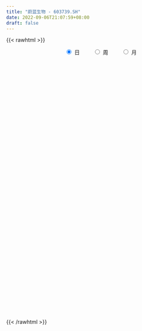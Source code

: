 ```yaml
---
title: "蔚蓝生物 - 603739.SH"
date: 2022-09-06T21:07:59+08:00
draft: false
---
```

{{< rawhtml >}}
    <div style="text-align: center">
        <label style="padding: 1rem;"><input style="margin-right: .5rem" type="radio" name="period" value="D" checked onclick="period_change(this)">日</label>
        <label style="padding: 1rem;"><input style="margin-right: .5rem" type="radio" name="period" value="W" onclick="period_change(this)">周</label>
        <label style="padding: 1rem;"><input style="margin-right: .5rem" type="radio" name="period" value="M" onclick="period_change(this)">月</label>
    </div>
    <div id="chart" style="height: 700px;"></div> 
    <script type="text/javascript">
        const D_v = [76387.86,64425.9,40606.0,27784.79,21839.79,22831.79,23743.0,37333.63,23890.0,21580.0,16213.0,16836.24,17758.0,21834.62,20459.0,16520.0,20848.04,23822.46,14663.0,12529.0,12177.79,12850.97,17634.0,14137.97,8810.0,18505.0,22810.38,16043.03,10183.98,12582.97,8638.03,7322.0,10119.0,16239.0,12327.12,9340.94,9854.0,7370.0,46639.44,23899.02,19123.63,18467.36,16143.52,18205.16,26696.49,22140.16,27573.82,18193.0,20894.8,13485.0,14119.86,13147.87,11850.66,16405.36,10024.0,9463.85,12902.24,20086.11,10544.79,7483.79,9401.0,6943.97,6102.81,12064.97,12700.0,15140.0,7634.0,7524.13,9775.0,9114.16,8931.61,10700.48,7891.0,16365.0,17117.0,11012.36,10684.0,14776.0,6509.79,5530.04,6990.79,7866.0,10687.59,9697.18,8988.0,10399.0,8712.36,7207.99,14139.24,19101.37,30727.25,15668.78,20977.87,14846.36,16715.0,17112.89,9984.06,11027.98,9040.83,7798.09,15727.09,66293.91,30082.3,20711.59,24487.09,20522.28,13618.49,18227.49,15212.65,10824.49,10171.0,10644.0,12649.55,21261.57,13196.22,11801.0,10706.0,19473.04,16514.0,13683.75,13658.5,17861.24,18552.0,11444.0,13877.0,8623.0,8186.75,13115.75,33423.9,15021.65,18413.54,12396.09,12214.0,17058.0,9024.0,8319.0,7452.0,7619.0,12796.1,9322.0,10157.0,9888.0,11309.33,10800.3,7668.0,17558.0,12147.15,8996.0,8306.0,9381.0,8335.0,13052.0,10244.0,12603.33,8147.41,12106.85,10150.0,19435.0,13060.0,18784.0,18358.01,29291.45,39801.21,76187.95,57346.79,38068.35,31190.49,24266.05,17059.0,15861.03,15112.0,15040.0,14039.3,15769.75,10139.0,12713.0,12134.58,8338.0,12974.15,7494.79,9249.0,7365.0,23846.7,20835.7,15835.77,20955.43,17290.06,17324.92,16817.31,16985.4,12277.4,14281.2,9704.92,15280.77,10942.52,9116.4,10533.77,25454.4,20550.2,10018.29,8409.4,13783.0,11185.21,9773.01,8752.69,14488.2,9415.12,16391.77,15617.6,12894.6,10941.0,9108.2,23907.05,14895.0,7658.8,11662.4,11379.2,12321.16,17043.2,17513.4,14361.78,11851.2,13435.38,8154.2,9734.4,14034.4,13454.0,10246.43,11110.4,9295.6,7037.6,12383.4,11222.8,10605.0,8610.8,10009.4,10027.6,9272.88,10102.4,6545.4,10722.0,17097.5,15151.4,37112.5,27145.4,14488.65,15212.4,11186.45,12335.72,12336.5,12117.63,11430.2,9365.71,11754.91,16067.91,13652.0,18578.4,26707.2,28790.01,24645.83,18189.02,19187.6,12558.8,15347.97,13490.71,45546.89,71285.14,63435.36,37537.97,54083.59,85095.64,113289.5,76587.4,52181.81,47388.5,42356.13,41458.91,24375.8,21830.3,21076.03,18075.52,22410.2,20245.7,21939.2,12904.2,13451.32,13871.2,24541.59,14659.72,15821.23,17521.83,21955.96,11873.2,14940.6,17324.18,11283.18,13387.8,18711.59,15193.0,16449.2,22594.65,23404.4,20093.72,16369.22,34299.89,18591.8,18243.4,46583.72,26053.22,20726.11,18627.74,18791.2,12285.52,18911.98,14987.68,20972.78,14672.2,9234.57,8159.41,18102.6,17783.0,9765.6,10216.4,12081.48,9598.88,8362.77,14704.6,18415.08,25320.25,29542.6,21507.28,14456.6,12796.0,25466.8,25390.6,20060.4,64734.25,85561.37,71219.61,47246.45,30234.8,42877.15,24177.4,69904.1,34996.2,31921.0,17192.41,18479.4,18220.9,11724.8,21524.6,9522.2,16736.2,15702.63,14390.2,12231.2,16437.56,21583.6,20834.8,13330.37,8781.0,12812.8,12440.09,14189.0,10271.0,12601.0,18985.4,12864.4,31940.4,30589.2,16868.4,16615.8,11314.37,25334.0,17724.4,21099.8,21101.4,17769.8,23809.6,22682.69,23209.51,21197.49,12449.4,10804.0,6799.6,6402.8,10515.4,111903.4,79846.6,54117.99,42203.4,25994.6,22889.0,15528.6,11913.0,17402.65,16201.0,9927.8,7875.8,6690.4,14390.35,14484.2,9561.91,14527.71,10685.2,16350.4,9730.03,13844.0,11453.0,15305.33,8279.2,9385.0,14523.2,12769.0,31947.89,23979.69,36334.85,16873.15,14645.55,21613.9,28110.64,18772.0,15372.65,10307.45,9494.41,11069.82,5749.8,6162.25,6418.0,5984.4,12507.0,13022.6,10723.01,14395.2,10900.0,9705.0,8590.1,9840.0,8378.0,7778.0,11773.77,15735.9,11141.0,12855.27,9898.73,11802.65,11067.0,14878.39,13926.9,11141.71,9896.2,9119.72,9963.52,15888.75,13707.4,8815.55,8188.38,6881.0,13630.0,11196.11,8972.0,8306.0,8937.2,15159.4,7070.6,5738.0,7093.0,7085.2,6523.6,6031.4,6179.52,15914.88,19835.4,9541.0,18459.7,9094.31,11088.02,6673.8,5292.31,10387.8,5483.0,5865.4,6684.8,5075.8,6379.84,5640.2,9330.2,6670.0,4193.8,7557.65,23099.24,10854.2,6439.2,9439.85,10280.8,8885.6,8363.4,6975.8,8550.0,5720.6]
const D_histogram = [0.0,-0.044034188,-0.1330429201,-0.1725194718,-0.1612568103,-0.1190528401,-0.1225760005,-0.2015210464,-0.2344347792,-0.2387899668,-0.2365980108,-0.2215817871,-0.2083823558,-0.2022822351,-0.2221885667,-0.2300418845,-0.278544212,-0.3250964083,-0.3129999823,-0.2678935203,-0.2229962781,-0.1890099778,-0.144706148,-0.0723156204,-0.021050619,0.0219920141,0.1022469004,0.1292716109,0.1250504222,0.0769304634,0.070013164,0.0642350465,0.1084670411,0.1687149398,0.2112077547,0.2188032692,0.1946944927,0.1757848669,0.2564510881,0.3047334548,0.3275781283,0.3350874826,0.3088532122,0.2991546413,0.3283648564,0.3133123168,0.3031387254,0.2607658512,0.1794163558,0.1362048688,0.0971543202,0.083597256,0.0533539775,0.0504919696,0.028450893,-0.0153696707,-0.0890161407,-0.168997059,-0.1934871857,-0.2101898986,-0.2257623753,-0.2169593665,-0.2005033693,-0.1713599937,-0.1481651277,-0.1614857191,-0.1570601942,-0.128622236,-0.1003712445,-0.0696605776,-0.042688427,-0.0027835425,0.0284637307,0.0136528975,-0.0139647344,-0.0494061827,-0.0788464685,-0.1251385088,-0.1218450837,-0.1154471588,-0.1269591318,-0.1111514178,-0.1190007116,-0.1065335213,-0.1028029208,-0.1102530908,-0.127260195,-0.1165287997,-0.1397625461,-0.0078880879,0.0515750467,0.1032607657,0.1701013073,0.2068111193,0.203732698,0.1530766284,0.106177048,0.033854215,0.0233391915,0.0003698181,0.1265126488,0.2709302564,0.3260784131,0.3356799373,0.3467359597,0.3107468823,0.2796343851,0.1868398651,0.1357658645,0.0596025852,0.000926716,-0.0341419598,-0.094617588,-0.0540364752,-0.0523128559,-0.0825736039,-0.1023890646,-0.1526760953,-0.1807874084,-0.16822483,-0.1240620106,-0.0602105681,-0.0216901825,0.0060032644,0.018425234,0.0276021054,0.0348392113,0.0608233755,0.1334331395,0.152022578,0.1539392662,0.1564416425,0.1243618373,0.0305233398,-0.0276134556,-0.0372881934,-0.0364173517,-0.0423011029,-0.0060649354,0.0246911426,0.0394948433,0.058750091,0.079652187,0.0703149276,0.0589460314,0.0703779066,0.0615178185,0.0370724866,0.0136282444,0.0079638062,-0.0111666961,-0.0058003309,-0.0006641367,0.0238435326,0.0291594883,0.0380557342,0.0084378158,0.0327945507,0.0302795595,0.0518280226,0.0891257901,0.1373274532,0.2182416077,0.323216544,0.3240754117,0.2493200383,0.1483906189,0.0864244435,0.0225749399,-0.0500083566,-0.1056397873,-0.1723779398,-0.1924083842,-0.1695494192,-0.1474234896,-0.126580882,-0.159039044,-0.1647670292,-0.1428544232,-0.1235856303,-0.0907479376,-0.0738944534,0.0171028642,0.0508455107,-0.3833137481,-0.6640007499,-0.8099306634,-0.8816850375,-0.866076884,-0.7888122418,-0.7108928761,-0.6075859403,-0.5083516924,-0.3844428579,-0.285149292,-0.2052011427,-0.1200418159,-0.0874991247,-0.0817839152,-0.0687461378,-0.0286711333,0.0033404718,0.0439286188,0.0851118496,0.1204861275,0.1717884816,0.2121244044,0.2697922494,0.3015002672,0.3324567475,0.3324818805,0.3174661463,0.3466935057,0.3502751168,0.3425399576,0.3094674922,0.278135061,0.2642180605,0.2421987613,0.2329341355,0.2182169455,0.1773819737,0.1499930017,0.1129803335,0.0850201886,0.0461369828,0.0080841702,-0.0178991527,-0.0502309079,-0.0809033074,-0.0806635899,-0.0621538272,-0.0228105793,0.007158593,0.020730454,0.0392205056,0.0367601543,0.0524843435,0.0716423968,0.0751925529,0.0762606168,0.0934120963,0.1048542725,0.141873468,0.1218222713,0.101235456,0.0683978513,0.0632705601,0.0743597779,0.0801843305,0.0694574714,0.0576949929,0.0540648146,0.0536843499,0.058429213,0.0628137435,0.0755338879,0.1066795517,0.1066548177,0.1111020033,0.094253213,0.0819557062,0.0691396578,0.0463020265,0.0208274226,0.0281731513,0.0920168095,0.130279863,0.1380813862,0.168824363,0.2961895322,0.2642510307,0.2637240963,0.2031779627,0.1638833466,0.0847119446,-0.0014563483,-0.0485609782,-0.1113591129,-0.1644934245,-0.1765015049,-0.1706351672,-0.1847547568,-0.2032199298,-0.201917847,-0.1846431937,-0.1789017985,-0.2070858648,-0.2162937089,-0.2011447776,-0.1621307008,-0.151953725,-0.1243005542,-0.0792018422,-0.0508793004,-0.0255060144,-0.0007005345,0.0173448949,0.0237859855,0.0385162516,0.0569438645,0.0721258737,0.0906951123,0.073193013,0.1002031356,0.1011378737,0.0867259051,0.1034578795,0.1015831099,0.0674910912,0.0429190312,0.0121024742,-0.0063620789,-0.0109967794,-0.0149914699,-0.056632036,-0.097220182,-0.1086341674,-0.1009164147,-0.0730855314,-0.0715929133,-0.0629111448,-0.054502318,-0.0325412625,-0.0306045947,-0.0304015916,-0.0050613242,0.0334412973,0.0698029405,0.079144892,0.0925793221,0.0866037475,0.0787890461,0.0911115282,0.1043529774,0.1127712007,0.1398041763,0.1518798739,0.1095672583,0.0804440144,0.0239167084,0.0309793609,0.0047059865,0.0297424109,0.0274845094,-0.0224577053,-0.0415442105,-0.084229909,-0.1348102564,-0.161852986,-0.2055414577,-0.2115939243,-0.2385678677,-0.201392381,-0.1478352431,-0.0871191875,-0.0178803917,0.043538784,0.0731253093,0.1046546397,0.1106214451,0.1178701825,0.1176156496,0.1200616051,0.1040148328,0.0795340112,0.0617179446,0.0252599618,0.0695922847,0.03444449,0.0246344103,0.0337163397,0.0234539998,0.0309076844,0.0056082391,-0.0338013638,-0.0492795049,-0.0513868683,-0.0199972058,-0.0406879602,-0.1336876361,-0.1500429206,-0.158002941,-0.1280147425,-0.1010486605,-0.089285435,-0.0702334444,0.0265768325,0.0253137544,-0.0272004588,-0.0279745805,-0.0357816263,-0.0596313169,-0.0659848324,-0.0653558661,-0.0863996699,-0.0820750512,-0.0906075835,-0.0771888011,-0.074789578,-0.0901015148,-0.1218881932,-0.1071736115,-0.0778799193,-0.0752679812,-0.120615676,-0.1474227131,-0.2176652706,-0.2828742645,-0.2827911534,-0.2902836354,-0.2414813651,-0.1842914343,-0.1365475898,-0.0433091231,0.0321740056,0.0618656724,0.0943438326,0.1209073357,0.1714516965,0.2110120435,0.2079478802,0.1733869365,0.1536861641,0.1478109842,0.0944129691,0.071248485,0.0636184867,0.0608747679,0.0567315222,0.0779642155,0.1042386571,0.1109984092,0.1272555691,0.1183289499,0.1104084709,0.0905186497,0.0831083228,0.0818044122,0.0771898463,0.0705661977,0.0788240989,0.075375266,0.0888485891,0.0896834118,0.0708613182,0.0679854239,0.0814818712,0.097965199,0.1024697471,0.074107654,0.0577339238,0.047686488,0.0637202726,0.0485286174,0.0195566398,0.0012905544,-0.0073961585,-0.0096064769,-0.0414431151,-0.0447750287,-0.0401748436,-0.063299564,-0.0437329588,-0.0257758907,-0.0173683596,-0.0230055637,-0.0339069066,-0.0346954299,-0.0354067865,-0.03914267,-0.0125803813,0.0150158565,0.0143376934,-0.0289483333,-0.065334384,-0.0513051483,-0.0362893906,-0.0149779736,0.0072818688,0.0244854349,0.0369240017,0.0367052788,0.0355009621,0.0330229359,0.0323539163,0.0091675412,-0.0097069334,-0.0152945875,-0.0083974866,-0.0354990824,-0.0409273012,-0.0432422322,-0.0261551352,0.0003421261,-0.0031138523,-0.0085630833,0.0035506508,0.0017786843,0.0086230343]
const D_fast = [0.0,-0.055042735,-0.1773121971,-0.2599186168,-0.2889701579,-0.2765293977,-0.3106965583,-0.4400218657,-0.5315442933,-0.5955969726,-0.6525545193,-0.6929337423,-0.7318299001,-0.7763003381,-0.8517538114,-0.9171176003,-1.0352559808,-1.1630822791,-1.2292358487,-1.2511027668,-1.2619545941,-1.2752207883,-1.2670934955,-1.212781873,-1.1667795263,-1.1182388898,-1.0124222783,-0.953079665,-0.9260382482,-0.9549255912,-0.9443395996,-0.9340589554,-0.8627102006,-0.760283567,-0.6649888134,-0.6026924815,-0.5781276348,-0.553091044,-0.4083120507,-0.2838463203,-0.1791071148,-0.0878258898,-0.0368468572,0.0282432322,0.1395446615,0.2028202011,0.268431291,0.2912498796,0.2547544731,0.2455942034,0.2308322348,0.2381744846,0.2212697005,0.231030685,0.2161023317,0.1684393503,0.0725388451,-0.049691338,-0.1225532611,-0.1918034486,-0.2638165192,-0.309253352,-0.3429231971,-0.3566198199,-0.3704662359,-0.4241582571,-0.4589977807,-0.4627153815,-0.4595572012,-0.4462616786,-0.4299616347,-0.3907526359,-0.3523894301,-0.3637870388,-0.3948958544,-0.4426888483,-0.4918407512,-0.5694174188,-0.5965852646,-0.6190491294,-0.6623008853,-0.6742810258,-0.7118804974,-0.7260466875,-0.7480168171,-0.7830302599,-0.8318524129,-0.8502532175,-0.9084276004,-0.7785251642,-0.7061682679,-0.6286673575,-0.5193014891,-0.4308888972,-0.383034144,-0.3954210566,-0.4157763749,-0.4796356542,-0.4843158798,-0.5071927987,-0.3494218058,-0.1372716341,-0.0006038741,0.0929176344,0.1906576467,0.23235529,0.271151389,0.2250668353,0.2079343008,0.1466716678,0.0882274776,0.0446233118,-0.0395067134,-0.0124347193,-0.0237893141,-0.0746934631,-0.1201061899,-0.2085622444,-0.2818704096,-0.3113640387,-0.298216722,-0.2494179215,-0.2163200815,-0.1871258185,-0.1700975405,-0.1540201427,-0.1380732339,-0.0968832258,0.009084823,0.0656799059,0.1060814108,0.1476941976,0.1467048517,0.0604971893,-0.0045429701,-0.0235397562,-0.0317732525,-0.0482322794,-0.0135123457,0.0234165179,0.0480939294,0.0820366999,0.1228518426,0.1310933152,0.1344609268,0.1634872787,0.1700066452,0.154829435,0.1347922539,0.1311187673,0.1091965909,0.1131128734,0.1180830335,0.1485515858,0.1611574136,0.1795675931,0.1520591287,0.1846145012,0.1896693999,0.2241748687,0.2837540836,0.3662876101,0.5017621665,0.6875412388,0.7694189594,0.7569935956,0.6931618309,0.6528017664,0.5945959978,0.5095106121,0.4274692346,0.3176365972,0.2495040567,0.2299756668,0.2152457242,0.2044431112,0.1322251882,0.0853054457,0.0715044458,0.0598768312,0.0700275396,0.0684074104,0.163680444,0.2101344682,-0.3198532276,-0.7665404168,-1.1149529963,-1.4071286298,-1.6080396973,-1.7279781154,-1.8277819688,-1.8763715181,-1.9042251932,-1.8764270733,-1.8484208303,-1.8197729667,-1.7646240939,-1.7539561839,-1.7686869532,-1.7728357102,-1.739928489,-1.707081766,-1.6555114643,-1.5930502711,-1.5275544613,-1.4333049869,-1.3399379629,-1.2148220556,-1.107738971,-0.9936683038,-0.9105227007,-0.8461718983,-0.7302711625,-0.6391207723,-0.561220942,-0.5169265344,-0.4787252003,-0.4265876856,-0.3880572945,-0.3390883864,-0.2992513401,-0.2957408184,-0.28563154,-0.2943991248,-0.3011042226,-0.3284531827,-0.3644849528,-0.3949430638,-0.4398325461,-0.4907307724,-0.5106569523,-0.5076856465,-0.4740450434,-0.4422862228,-0.4235317483,-0.3952365703,-0.3885068831,-0.359661608,-0.3225929554,-0.3002446612,-0.280111443,-0.2396069394,-0.2019511952,-0.1294636326,-0.1190592615,-0.1143372129,-0.1300753547,-0.1193850059,-0.0897058436,-0.0638352083,-0.0571976997,-0.0545364299,-0.0446504046,-0.0316097818,-0.0122576155,0.0078303509,0.0394339673,0.097249519,0.1238884895,0.1561111759,0.1628256889,0.1710171086,0.1754859746,0.16422385,0.1439561017,0.1583451182,0.2451929788,0.316025998,0.3583478678,0.4312969354,0.6327094877,0.6668337438,0.7322378335,0.7224861906,0.7241624112,0.6661689953,0.5796366153,0.5203917409,0.4297538279,0.3354961602,0.2793627036,0.2425702495,0.1822619707,0.1129918153,0.0638144363,0.0349282912,-0.0040557632,-0.0840112957,-0.1472925671,-0.1824298302,-0.1839484286,-0.211759884,-0.2151818518,-0.1898836003,-0.1742808837,-0.1552841013,-0.1306537549,-0.1082721018,-0.0958845148,-0.0715251858,-0.0388616068,-0.0056481292,0.0355948875,0.0363910414,0.0884519479,0.1146711544,0.1219406621,0.1645371064,0.1880581142,0.1708388684,0.1569965661,0.1292056277,0.1091505549,0.1017666596,0.0940241016,0.0382255265,-0.0266676651,-0.0652401922,-0.0827515432,-0.0731920428,-0.0895976531,-0.0966436708,-0.1018604235,-0.0880346835,-0.0937491644,-0.1011465592,-0.0770716229,-0.0302086771,0.0236037013,0.0527318758,0.0893111365,0.1049864987,0.1168690588,0.1519694229,0.1912991165,0.22791014,0.2898941597,0.3399398257,0.3250190248,0.3160067844,0.2654586555,0.2802661482,0.2551692704,0.2876412976,0.2922545234,0.2366978824,0.2072253246,0.1434821488,0.0591992373,-0.0083067388,-0.1033805749,-0.1623315226,-0.2489474329,-0.2621200414,-0.2455217143,-0.2065854556,-0.1418167577,-0.069512886,-0.0216450334,0.0360479569,0.0696701235,0.1063864066,0.1355357861,0.1679971428,0.1779540788,0.17335676,0.1709701796,0.1408271872,0.2025575813,0.1760209091,0.1723694319,0.1898804463,0.1854816064,0.200662212,0.1767648266,0.1289048827,0.1011068653,0.0861527848,0.1125431459,0.0816804015,-0.0447411835,-0.0986071981,-0.1460679537,-0.1480834409,-0.146379524,-0.1569376573,-0.1554440278,-0.0519895427,-0.0469241822,-0.1062385102,-0.114006277,-0.1307587293,-0.1695162492,-0.1923659727,-0.208075973,-0.2507196943,-0.2669138384,-0.2980982665,-0.3039766844,-0.3202748558,-0.3581121713,-0.4203708979,-0.4324497191,-0.4226260068,-0.4388310639,-0.5143326778,-0.5779953932,-0.7026542683,-0.8385818284,-0.9091965056,-0.9892598965,-1.0008279675,-0.9897108953,-0.9761039481,-0.8936927622,-0.8101661321,-0.7650080472,-0.7089439288,-0.6521535919,-0.5587463069,-0.4664329491,-0.4175101422,-0.4087243518,-0.3900035832,-0.3589260171,-0.3887207899,-0.3940731528,-0.3857985293,-0.3733235562,-0.3632839214,-0.3225601742,-0.2702260683,-0.2357167138,-0.1876456616,-0.1669900434,-0.1473084047,-0.1445685635,-0.1312018097,-0.1120546173,-0.0973717216,-0.0863538208,-0.0583898948,-0.0429949112,-0.0073094408,0.0159462348,0.0148394708,0.0289599324,0.0628268475,0.1038014751,0.1339234599,0.1240882804,0.1221480311,0.1240222173,0.15598607,0.1529265692,0.1288437516,0.1109003047,0.1003645523,0.0957526146,0.0535551977,0.0390295269,0.0335860011,-0.0053636103,0.0032697552,0.0147828507,0.0188482918,0.0074596968,-0.0119183728,-0.0213807535,-0.0309438068,-0.0444653578,-0.0210481644,0.0103020375,0.0132082978,-0.0373148122,-0.090034459,-0.0888315103,-0.0828881002,-0.0653211767,-0.0412408671,-0.0179159422,0.003753625,0.0127112218,0.0203821456,0.0261598535,0.0335793128,0.012684823,-0.0086163849,-0.0180276859,-0.0132299566,-0.0492063231,-0.0648663672,-0.0779918562,-0.067443543,-0.0408607502,-0.0450951916,-0.0526851935,-0.0396837967,-0.0410110921,-0.0320109835]
const D_slow = [0.0,-0.011008547,-0.044269277,-0.087399145,-0.1277133476,-0.1574765576,-0.1881205577,-0.2385008193,-0.2971095141,-0.3568070058,-0.4159565085,-0.4713519553,-0.5234475442,-0.574018103,-0.6295652447,-0.6870757158,-0.7567117688,-0.8379858709,-0.9162358665,-0.9832092465,-1.038958316,-1.0862108105,-1.1223873475,-1.1404662526,-1.1457289073,-1.1402309038,-1.1146691787,-1.082351276,-1.0510886704,-1.0318560546,-1.0143527636,-0.9982940019,-0.9711772417,-0.9289985067,-0.8761965681,-0.8214957508,-0.7728221276,-0.7288759109,-0.6647631388,-0.5885797751,-0.506685243,-0.4229133724,-0.3457000694,-0.270911409,-0.1888201949,-0.1104921157,-0.0347074344,0.0304840284,0.0753381173,0.1093893346,0.1336779146,0.1545772286,0.167915723,0.1805387154,0.1876514386,0.183809021,0.1615549858,0.119305721,0.0709339246,0.01838645,-0.0380541439,-0.0922939855,-0.1424198278,-0.1852598262,-0.2223011082,-0.2626725379,-0.3019375865,-0.3340931455,-0.3591859566,-0.376601101,-0.3872732078,-0.3879690934,-0.3808531607,-0.3774399364,-0.38093112,-0.3932826656,-0.4129942828,-0.44427891,-0.4747401809,-0.5036019706,-0.5353417535,-0.563129608,-0.5928797859,-0.6195131662,-0.6452138964,-0.6727771691,-0.7045922178,-0.7337244178,-0.7686650543,-0.7706370763,-0.7577433146,-0.7319281232,-0.6894027964,-0.6377000165,-0.586766842,-0.5484976849,-0.5219534229,-0.5134898692,-0.5076550713,-0.5075626168,-0.4759344546,-0.4082018905,-0.3266822872,-0.2427623029,-0.156078313,-0.0783915924,-0.0084829961,0.0382269702,0.0721684363,0.0870690826,0.0873007616,0.0787652716,0.0551108746,0.0416017558,0.0285235419,0.0078801409,-0.0177171253,-0.0558861491,-0.1010830012,-0.1431392087,-0.1741547114,-0.1892073534,-0.194629899,-0.1931290829,-0.1885227744,-0.1816222481,-0.1729124452,-0.1577066014,-0.1243483165,-0.086342672,-0.0478578555,-0.0087474448,0.0223430145,0.0299738494,0.0230704855,0.0137484372,0.0046440993,-0.0059311765,-0.0074474103,-0.0012746247,0.0085990862,0.0232866089,0.0431996556,0.0607783875,0.0755148954,0.0931093721,0.1084888267,0.1177569483,0.1211640094,0.123154961,0.120363287,0.1189132043,0.1187471701,0.1247080533,0.1319979253,0.1415118589,0.1436213128,0.1518199505,0.1593898404,0.1723468461,0.1946282936,0.2289601569,0.2835205588,0.3643246948,0.4453435477,0.5076735573,0.544771212,0.5663773229,0.5720210579,0.5595189687,0.5331090219,0.490014537,0.4419124409,0.3995250861,0.3626692137,0.3310239932,0.2912642322,0.2500724749,0.2143588691,0.1834624615,0.1607754771,0.1423018638,0.1465775798,0.1592889575,0.0634605205,-0.102539667,-0.3050223328,-0.5254435922,-0.7419628132,-0.9391658737,-1.1168890927,-1.2687855778,-1.3958735009,-1.4919842154,-1.5632715383,-1.614571824,-1.644582278,-1.6664570592,-1.686903038,-1.7040895724,-1.7112573557,-1.7104222378,-1.6994400831,-1.6781621207,-1.6480405888,-1.6050934684,-1.5520623673,-1.484614305,-1.4092392382,-1.3261250513,-1.2430045812,-1.1636380446,-1.0769646682,-0.989395889,-0.9037608996,-0.8263940266,-0.7568602613,-0.6908057462,-0.6302560559,-0.572022522,-0.5174682856,-0.4731227922,-0.4356245417,-0.4073794583,-0.3861244112,-0.3745901655,-0.372569123,-0.3770439111,-0.3896016381,-0.409827465,-0.4299933624,-0.4455318192,-0.4512344641,-0.4494448158,-0.4442622023,-0.4344570759,-0.4252670374,-0.4121459515,-0.3942353523,-0.3754372141,-0.3563720599,-0.3330190358,-0.3068054676,-0.2713371006,-0.2408815328,-0.2155726688,-0.198473206,-0.182655566,-0.1640656215,-0.1440195389,-0.126655171,-0.1122314228,-0.0987152192,-0.0852941317,-0.0706868284,-0.0549833926,-0.0360999206,-0.0094300327,0.0172336718,0.0450091726,0.0685724759,0.0890614024,0.1063463168,0.1179218235,0.1231286791,0.1301719669,0.1531761693,0.185746135,0.2202664816,0.2624725724,0.3365199554,0.4025827131,0.4685137372,0.5193082279,0.5602790645,0.5814570507,0.5810929636,0.5689527191,0.5411129408,0.4999895847,0.4558642085,0.4132054167,0.3670167275,0.316211745,0.2657322833,0.2195714849,0.1748460352,0.1230745691,0.0690011418,0.0187149474,-0.0218177278,-0.059806159,-0.0908812976,-0.1106817581,-0.1234015832,-0.1297780868,-0.1299532205,-0.1256169967,-0.1196705003,-0.1100414374,-0.0958054713,-0.0777740029,-0.0551002248,-0.0368019716,-0.0117511877,0.0135332807,0.035214757,0.0610792269,0.0864750043,0.1033477772,0.1140775349,0.1171031535,0.1155126338,0.1127634389,0.1090155715,0.0948575625,0.070552517,0.0433939751,0.0181648715,-0.0001065114,-0.0180047397,-0.0337325259,-0.0473581054,-0.0554934211,-0.0631445697,-0.0707449676,-0.0720102987,-0.0636499744,-0.0461992392,-0.0264130162,-0.0032681857,0.0183827512,0.0380800127,0.0608578947,0.0869461391,0.1151389393,0.1500899834,0.1880599518,0.2154517664,0.23556277,0.2415419471,0.2492867873,0.2504632839,0.2578988867,0.264770014,0.2591555877,0.2487695351,0.2277120578,0.1940094937,0.1535462472,0.1021608828,0.0492624017,-0.0103795652,-0.0607276604,-0.0976864712,-0.1194662681,-0.123936366,-0.11305167,-0.0947703427,-0.0686066828,-0.0409513215,-0.0114837759,0.0179201365,0.0479355378,0.073939246,0.0938227488,0.1092522349,0.1155672254,0.1329652966,0.1415764191,0.1477350217,0.1561641066,0.1620276065,0.1697545276,0.1711565874,0.1627062465,0.1503863702,0.1375396532,0.1325403517,0.1223683617,0.0889464526,0.0514357225,0.0119349872,-0.0200686984,-0.0453308635,-0.0676522223,-0.0852105834,-0.0785663752,-0.0722379366,-0.0790380513,-0.0860316965,-0.094977103,-0.1098849323,-0.1263811404,-0.1427201069,-0.1643200244,-0.1848387872,-0.207490683,-0.2267878833,-0.2454852778,-0.2680106565,-0.2984827048,-0.3252761077,-0.3447460875,-0.3635630828,-0.3937170018,-0.4305726801,-0.4849889977,-0.5557075638,-0.6264053522,-0.6989762611,-0.7593466023,-0.8054194609,-0.8395563584,-0.8503836391,-0.8423401377,-0.8268737196,-0.8032877615,-0.7730609275,-0.7301980034,-0.6774449925,-0.6254580225,-0.5821112883,-0.5436897473,-0.5067370013,-0.483133759,-0.4653216378,-0.4494170161,-0.4341983241,-0.4200154436,-0.4005243897,-0.3744647254,-0.3467151231,-0.3149012308,-0.2853189933,-0.2577168756,-0.2350872132,-0.2143101325,-0.1938590294,-0.1745615679,-0.1569200184,-0.1372139937,-0.1183701772,-0.0961580299,-0.073737177,-0.0560218474,-0.0390254915,-0.0186550237,0.0058362761,0.0314537128,0.0499806264,0.0644141073,0.0763357293,0.0922657974,0.1043979518,0.1092871118,0.1096097504,0.1077607107,0.1053590915,0.0949983127,0.0838045556,0.0737608447,0.0579359537,0.047002714,0.0405587413,0.0362166514,0.0304652605,0.0219885338,0.0133146764,0.0044629797,-0.0053226878,-0.0084677831,-0.004713819,-0.0011293956,-0.0083664789,-0.0247000749,-0.037526362,-0.0465987097,-0.0503432031,-0.0485227359,-0.0424013771,-0.0331703767,-0.023994057,-0.0151188165,-0.0068630825,0.0012253966,0.0035172819,0.0010905485,-0.0027330984,-0.00483247,-0.0137072406,-0.0239390659,-0.034749624,-0.0412884078,-0.0412028763,-0.0419813393,-0.0441221102,-0.0432344475,-0.0427897764,-0.0406340178]
const D_data = [['2020-08-18', 28.9, 29.8, 28.37, 30.28],['2020-08-19', 30.0, 29.11, 28.95, 30.46],['2020-08-20', 28.41, 28.11, 27.9, 28.8],['2020-08-21', 27.97, 28.25, 27.97, 28.63],['2020-08-24', 28.35, 28.66, 27.91, 28.77],['2020-08-25', 28.67, 29.06, 28.5, 29.09],['2020-08-26', 28.88, 28.47, 28.0, 29.2],['2020-08-27', 27.91, 27.14, 27.0, 28.13],['2020-08-28', 27.0, 27.2, 26.61, 27.32],['2020-08-31', 27.25, 27.22, 27.22, 27.78],['2020-09-01', 27.39, 27.05, 26.8, 27.39],['2020-09-02', 27.1, 27.01, 26.82, 27.38],['2020-09-03', 27.0, 26.82, 26.65, 27.2],['2020-09-04', 26.18, 26.54, 25.97, 26.58],['2020-09-07', 26.39, 25.92, 25.73, 26.68],['2020-09-08', 25.99, 25.72, 25.4, 26.01],['2020-09-09', 25.48, 24.75, 24.72, 25.6],['2020-09-10', 24.93, 24.16, 23.94, 25.02],['2020-09-11', 24.24, 24.42, 24.01, 24.64],['2020-09-14', 24.4, 24.62, 24.4, 24.77],['2020-09-15', 24.62, 24.52, 24.22, 24.85],['2020-09-16', 24.44, 24.28, 24.05, 24.74],['2020-09-17', 24.16, 24.33, 23.83, 24.68],['2020-09-18', 24.47, 24.75, 24.13, 24.8],['2020-09-21', 24.64, 24.62, 24.4, 24.81],['2020-09-22', 24.35, 24.61, 24.16, 25.33],['2020-09-23', 24.8, 25.3, 24.45, 25.48],['2020-09-24', 25.18, 24.86, 24.8, 25.45],['2020-09-25', 24.86, 24.48, 24.44, 25.08],['2020-09-28', 24.54, 23.72, 23.66, 24.68],['2020-09-29', 23.81, 24.0, 23.65, 24.15],['2020-09-30', 23.86, 23.89, 23.75, 24.18],['2020-10-09', 24.14, 24.55, 24.01, 24.6],['2020-10-12', 24.55, 25.01, 24.5, 25.14],['2020-10-13', 25.01, 25.09, 24.85, 25.27],['2020-10-14', 25.08, 24.84, 24.68, 25.08],['2020-10-15', 24.75, 24.45, 24.42, 24.83],['2020-10-16', 24.47, 24.44, 24.21, 24.64],['2020-10-19', 24.62, 25.93, 24.62, 26.49],['2020-10-20', 25.64, 26.01, 25.33, 26.19],['2020-10-21', 26.02, 26.06, 25.67, 26.35],['2020-10-22', 25.97, 26.15, 25.68, 26.33],['2020-10-23', 26.15, 25.88, 25.74, 26.38],['2020-10-26', 25.89, 26.19, 25.51, 26.49],['2020-10-27', 26.19, 26.95, 26.07, 27.19],['2020-10-28', 26.91, 26.67, 26.5, 27.15],['2020-10-29', 26.4, 26.9, 26.4, 27.57],['2020-10-30', 26.86, 26.58, 26.54, 27.28],['2020-11-02', 26.58, 25.94, 25.73, 27.1],['2020-11-03', 26.01, 26.22, 25.83, 26.31],['2020-11-04', 26.17, 26.16, 25.71, 26.22],['2020-11-05', 26.33, 26.43, 26.05, 26.69],['2020-11-06', 26.53, 26.18, 25.8, 26.53],['2020-11-09', 26.1, 26.5, 26.05, 26.62],['2020-11-10', 26.7, 26.25, 26.03, 26.79],['2020-11-11', 26.1, 25.83, 25.78, 26.39],['2020-11-12', 25.75, 25.12, 25.07, 25.77],['2020-11-13', 24.99, 24.54, 24.17, 25.08],['2020-11-16', 24.54, 24.82, 24.45, 24.86],['2020-11-17', 24.82, 24.65, 24.3, 24.9],['2020-11-18', 24.59, 24.4, 24.38, 24.76],['2020-11-19', 24.48, 24.5, 24.31, 24.59],['2020-11-20', 24.58, 24.48, 24.42, 24.58],['2020-11-23', 24.5, 24.59, 24.2, 24.66],['2020-11-24', 24.59, 24.5, 24.33, 24.96],['2020-11-25', 24.63, 23.91, 23.88, 24.65],['2020-11-26', 23.9, 23.94, 23.75, 24.1],['2020-11-27', 23.98, 24.17, 23.95, 24.22],['2020-11-30', 24.17, 24.18, 24.03, 24.45],['2020-12-01', 24.18, 24.25, 23.99, 24.34],['2020-12-02', 24.24, 24.26, 24.2, 24.55],['2020-12-03', 24.48, 24.53, 24.25, 24.68],['2020-12-04', 24.41, 24.57, 24.29, 24.69],['2020-12-07', 24.58, 24.0, 24.0, 24.65],['2020-12-08', 24.14, 23.67, 23.67, 24.27],['2020-12-09', 23.62, 23.32, 23.3, 23.87],['2020-12-10', 23.3, 23.11, 23.02, 23.4],['2020-12-11', 23.11, 22.55, 22.3, 23.19],['2020-12-14', 22.62, 22.89, 22.43, 22.98],['2020-12-15', 22.93, 22.79, 22.62, 22.93],['2020-12-16', 22.72, 22.38, 22.38, 22.75],['2020-12-17', 22.36, 22.56, 22.04, 22.67],['2020-12-18', 22.59, 22.11, 22.06, 22.59],['2020-12-21', 22.23, 22.2, 21.9, 22.35],['2020-12-22', 22.18, 21.96, 21.88, 22.3],['2020-12-23', 21.96, 21.63, 21.54, 21.98],['2020-12-24', 21.63, 21.25, 21.13, 21.63],['2020-12-25', 21.08, 21.38, 21.05, 21.53],['2020-12-28', 21.38, 20.71, 20.55, 21.38],['2020-12-29', 21.3, 22.78, 21.0, 22.78],['2020-12-30', 23.4, 22.3, 22.24, 23.4],['2020-12-31', 22.19, 22.46, 21.92, 22.52],['2021-01-04', 22.2, 22.98, 22.18, 23.18],['2021-01-05', 22.68, 22.94, 22.5, 23.0],['2021-01-06', 23.08, 22.61, 22.57, 23.44],['2021-01-07', 22.67, 21.93, 21.71, 22.93],['2021-01-08', 21.85, 21.74, 21.12, 21.9],['2021-01-11', 21.78, 21.08, 21.01, 21.95],['2021-01-12', 21.31, 21.58, 21.07, 21.7],['2021-01-13', 21.58, 21.27, 21.13, 21.64],['2021-01-14', 21.5, 23.4, 21.5, 23.4],['2021-01-15', 23.53, 24.46, 23.41, 24.88],['2021-01-18', 23.8, 24.07, 23.33, 24.1],['2021-01-19', 23.7, 23.9, 23.5, 24.19],['2021-01-20', 23.85, 24.22, 23.48, 24.3],['2021-01-21', 24.01, 23.81, 23.69, 24.17],['2021-01-22', 23.65, 23.92, 23.63, 24.13],['2021-01-25', 23.81, 23.0, 22.92, 23.9],['2021-01-26', 22.85, 23.27, 22.35, 23.45],['2021-01-27', 23.2, 22.7, 22.64, 23.27],['2021-01-28', 22.57, 22.59, 22.36, 23.15],['2021-01-29', 22.59, 22.63, 22.47, 22.95],['2021-02-01', 22.3, 22.01, 21.89, 22.4],['2021-02-02', 22.01, 23.17, 21.88, 23.75],['2021-02-03', 23.05, 22.76, 22.6, 23.13],['2021-02-04', 22.77, 22.23, 21.97, 22.82],['2021-02-05', 22.31, 22.15, 22.02, 23.09],['2021-02-08', 22.15, 21.47, 21.2, 22.55],['2021-02-09', 21.11, 21.39, 20.58, 21.65],['2021-02-10', 21.31, 21.7, 21.16, 22.27],['2021-02-18', 21.99, 22.11, 21.92, 22.53],['2021-02-19', 22.2, 22.55, 21.91, 22.7],['2021-02-22', 22.77, 22.45, 22.43, 23.15],['2021-02-23', 22.53, 22.46, 22.15, 22.63],['2021-02-24', 22.45, 22.36, 22.25, 22.88],['2021-02-25', 22.36, 22.37, 22.16, 22.52],['2021-02-26', 22.22, 22.39, 21.9, 22.52],['2021-03-01', 22.58, 22.73, 22.48, 23.12],['2021-03-02', 23.23, 23.64, 23.01, 24.56],['2021-03-03', 23.64, 23.31, 23.1, 23.64],['2021-03-04', 23.1, 23.27, 22.9, 23.59],['2021-03-05', 23.06, 23.41, 22.96, 23.56],['2021-03-08', 23.72, 23.01, 23.0, 23.8],['2021-03-09', 23.1, 21.96, 21.8, 23.1],['2021-03-10', 22.0, 22.0, 21.91, 22.39],['2021-03-11', 22.2, 22.4, 21.85, 22.54],['2021-03-12', 22.46, 22.48, 22.32, 22.79],['2021-03-15', 22.38, 22.35, 22.2, 22.72],['2021-03-16', 22.5, 22.94, 22.36, 23.38],['2021-03-17', 23.1, 23.06, 22.88, 23.23],['2021-03-18', 22.98, 23.01, 22.88, 23.35],['2021-03-19', 22.89, 23.2, 22.75, 23.32],['2021-03-22', 22.98, 23.39, 22.98, 23.43],['2021-03-23', 23.48, 23.11, 22.9, 23.48],['2021-03-24', 22.98, 23.09, 22.98, 23.3],['2021-03-25', 23.21, 23.44, 22.9, 23.94],['2021-03-26', 23.65, 23.26, 23.12, 23.65],['2021-03-29', 23.3, 23.03, 23.03, 23.45],['2021-03-30', 23.0, 22.95, 22.8, 23.17],['2021-03-31', 22.95, 23.12, 22.82, 23.43],['2021-04-01', 23.05, 22.9, 22.86, 23.22],['2021-04-02', 22.9, 23.18, 22.7, 23.22],['2021-04-06', 23.1, 23.22, 23.0, 23.33],['2021-04-07', 23.28, 23.57, 23.13, 23.59],['2021-04-08', 23.51, 23.45, 23.4, 23.73],['2021-04-09', 23.65, 23.58, 23.26, 23.76],['2021-04-12', 23.67, 23.08, 22.92, 23.7],['2021-04-13', 23.0, 23.78, 22.95, 24.12],['2021-04-14', 23.48, 23.55, 23.08, 23.7],['2021-04-15', 23.4, 23.96, 23.37, 24.12],['2021-04-16', 23.9, 24.4, 23.77, 24.44],['2021-04-19', 24.41, 24.89, 24.3, 25.16],['2021-04-20', 24.88, 25.83, 24.81, 26.38],['2021-04-21', 25.68, 26.9, 24.89, 27.5],['2021-04-22', 27.0, 26.2, 25.7, 27.0],['2021-04-23', 26.01, 25.35, 25.26, 26.36],['2021-04-26', 25.34, 24.78, 24.68, 25.83],['2021-04-27', 24.78, 25.0, 24.32, 25.22],['2021-04-28', 25.0, 24.76, 24.59, 25.18],['2021-04-29', 24.76, 24.35, 24.34, 24.96],['2021-04-30', 24.4, 24.23, 23.88, 24.53],['2021-05-06', 24.24, 23.72, 23.64, 24.58],['2021-05-07', 23.72, 23.99, 23.38, 23.99],['2021-05-10', 23.9, 24.45, 23.6, 24.5],['2021-05-11', 24.27, 24.49, 24.07, 24.73],['2021-05-12', 24.49, 24.53, 24.28, 24.95],['2021-05-13', 24.2, 23.76, 23.75, 24.24],['2021-05-14', 24.08, 23.9, 23.69, 24.08],['2021-05-17', 23.86, 24.2, 23.58, 24.47],['2021-05-18', 24.29, 24.2, 23.9, 24.34],['2021-05-19', 24.25, 24.45, 24.23, 24.58],['2021-05-20', 24.6, 24.34, 24.2, 24.6],['2021-05-21', 24.52, 25.56, 24.18, 25.56],['2021-05-24', 25.6, 25.23, 24.8, 25.64],['2021-05-25', 17.94, 18.16, 17.61, 18.18],['2021-05-26', 18.16, 17.72, 17.61, 18.16],['2021-05-27', 17.76, 17.63, 17.46, 17.78],['2021-05-28', 17.6, 17.23, 17.22, 17.6],['2021-05-31', 17.2, 17.38, 17.08, 17.45],['2021-06-01', 17.44, 17.62, 17.3, 17.63],['2021-06-02', 17.61, 17.3, 17.21, 17.61],['2021-06-03', 17.31, 17.41, 17.1, 17.61],['2021-06-04', 17.4, 17.27, 17.22, 17.45],['2021-06-07', 17.27, 17.62, 17.18, 17.77],['2021-06-08', 17.62, 17.43, 17.31, 17.66],['2021-06-09', 17.4, 17.25, 17.2, 17.41],['2021-06-10', 17.3, 17.4, 17.12, 17.48],['2021-06-11', 17.41, 16.74, 16.67, 17.42],['2021-06-15', 16.7, 16.2, 16.15, 16.74],['2021-06-16', 16.18, 16.04, 15.95, 16.31],['2021-06-17', 16.02, 16.24, 15.96, 16.3],['2021-06-18', 16.37, 16.08, 15.89, 16.37],['2021-06-21', 15.98, 16.16, 15.86, 16.2],['2021-06-22', 16.17, 16.2, 16.08, 16.27],['2021-06-23', 16.2, 16.18, 16.04, 16.22],['2021-06-24', 16.3, 16.5, 16.11, 16.52],['2021-06-25', 16.75, 16.54, 16.35, 16.79],['2021-06-28', 16.75, 17.0, 16.58, 17.07],['2021-06-29', 16.88, 16.94, 16.88, 17.38],['2021-06-30', 17.0, 17.16, 16.83, 17.32],['2021-07-01', 17.1, 16.94, 16.92, 17.26],['2021-07-02', 16.91, 16.8, 16.65, 17.04],['2021-07-05', 16.71, 17.5, 16.63, 17.55],['2021-07-06', 17.5, 17.4, 17.23, 17.65],['2021-07-07', 17.26, 17.39, 17.26, 17.54],['2021-07-08', 17.37, 17.1, 17.06, 17.46],['2021-07-09', 16.97, 17.07, 16.95, 17.24],['2021-07-12', 17.3, 17.28, 17.11, 17.45],['2021-07-13', 17.13, 17.19, 17.01, 17.5],['2021-07-14', 17.19, 17.37, 17.09, 17.56],['2021-07-15', 17.37, 17.34, 17.06, 17.45],['2021-07-16', 17.17, 16.95, 16.89, 17.17],['2021-07-19', 16.9, 17.0, 16.58, 17.02],['2021-07-20', 16.75, 16.75, 16.65, 17.0],['2021-07-21', 16.65, 16.71, 16.6, 16.89],['2021-07-22', 16.69, 16.39, 16.33, 16.7],['2021-07-23', 16.32, 16.16, 16.1, 16.6],['2021-07-26', 16.05, 16.08, 15.91, 16.24],['2021-07-27', 16.0, 15.76, 15.7, 16.19],['2021-07-28', 15.76, 15.5, 15.3, 15.86],['2021-07-29', 15.53, 15.68, 15.5, 15.77],['2021-07-30', 15.65, 15.84, 15.36, 15.88],['2021-08-02', 15.71, 16.16, 15.65, 16.25],['2021-08-03', 16.16, 16.16, 16.03, 16.45],['2021-08-04', 16.11, 16.02, 15.91, 16.16],['2021-08-05', 16.04, 16.13, 16.04, 16.4],['2021-08-06', 16.16, 15.88, 15.79, 16.22],['2021-08-09', 15.92, 16.12, 15.78, 16.14],['2021-08-10', 16.01, 16.25, 16.0, 16.39],['2021-08-11', 16.21, 16.12, 16.08, 16.26],['2021-08-12', 16.14, 16.11, 15.99, 16.24],['2021-08-13', 16.18, 16.38, 16.11, 16.58],['2021-08-16', 16.54, 16.42, 16.39, 16.79],['2021-08-17', 16.46, 16.93, 16.39, 17.35],['2021-08-18', 16.93, 16.33, 16.27, 17.0],['2021-08-19', 16.25, 16.27, 16.15, 16.66],['2021-08-20', 16.1, 16.01, 15.73, 16.17],['2021-08-23', 16.01, 16.28, 15.91, 16.38],['2021-08-24', 16.39, 16.53, 16.2, 16.57],['2021-08-25', 16.54, 16.55, 16.4, 16.79],['2021-08-26', 16.47, 16.37, 16.3, 16.71],['2021-08-27', 16.37, 16.33, 16.08, 16.55],['2021-08-30', 16.33, 16.42, 16.21, 16.53],['2021-08-31', 16.45, 16.48, 16.26, 16.57],['2021-09-01', 16.55, 16.59, 16.25, 16.69],['2021-09-02', 16.6, 16.65, 16.42, 16.67],['2021-09-03', 16.6, 16.85, 16.57, 16.9],['2021-09-06', 16.85, 17.27, 16.75, 17.3],['2021-09-07', 17.26, 17.05, 16.9, 17.26],['2021-09-08', 17.17, 17.21, 17.07, 17.55],['2021-09-09', 17.18, 17.0, 16.91, 17.28],['2021-09-10', 16.94, 17.06, 16.83, 17.29],['2021-09-13', 17.02, 17.06, 16.92, 17.14],['2021-09-14', 16.95, 16.9, 16.88, 17.15],['2021-09-15', 16.91, 16.78, 16.65, 16.97],['2021-09-16', 16.71, 17.18, 16.71, 17.95],['2021-09-17', 17.16, 18.15, 16.89, 18.47],['2021-09-22', 17.8, 18.22, 17.78, 18.88],['2021-09-23', 18.22, 18.1, 17.75, 18.33],['2021-09-24', 18.19, 18.65, 17.81, 19.05],['2021-09-27', 19.58, 20.52, 19.18, 20.52],['2021-09-28', 20.5, 19.06, 19.05, 20.5],['2021-09-29', 19.06, 19.64, 18.35, 19.65],['2021-09-30', 19.4, 18.98, 18.8, 19.71],['2021-10-08', 18.58, 19.2, 18.38, 19.63],['2021-10-11', 18.89, 18.56, 18.41, 19.3],['2021-10-12', 18.38, 18.14, 17.9, 18.83],['2021-10-13', 18.2, 18.33, 17.73, 18.4],['2021-10-14', 18.3, 17.85, 17.85, 18.48],['2021-10-15', 17.8, 17.62, 17.5, 18.06],['2021-10-18', 17.53, 17.89, 17.07, 17.89],['2021-10-19', 18.01, 18.02, 17.84, 18.28],['2021-10-20', 17.96, 17.66, 17.52, 18.15],['2021-10-21', 17.51, 17.41, 17.3, 17.86],['2021-10-22', 17.31, 17.49, 17.2, 17.55],['2021-10-25', 17.47, 17.62, 17.28, 17.62],['2021-10-26', 17.42, 17.42, 17.36, 17.75],['2021-10-27', 17.48, 16.8, 16.68, 17.53],['2021-10-28', 16.8, 16.78, 16.7, 17.06],['2021-10-29', 16.9, 16.94, 16.5, 17.03],['2021-11-01', 17.08, 17.24, 16.84, 17.43],['2021-11-02', 17.14, 16.88, 16.73, 17.48],['2021-11-03', 16.78, 17.08, 16.75, 17.15],['2021-11-04', 16.98, 17.4, 16.98, 17.43],['2021-11-05', 17.4, 17.32, 17.19, 17.52],['2021-11-08', 17.3, 17.38, 17.08, 17.4],['2021-11-09', 17.4, 17.48, 17.23, 17.53],['2021-11-10', 17.39, 17.5, 17.0, 17.5],['2021-11-11', 17.38, 17.42, 17.37, 17.6],['2021-11-12', 17.5, 17.59, 17.19, 17.6],['2021-11-15', 17.59, 17.75, 17.5, 17.99],['2021-11-16', 17.69, 17.84, 17.68, 18.14],['2021-11-17', 17.94, 18.03, 17.79, 18.25],['2021-11-18', 17.86, 17.64, 17.6, 17.99],['2021-11-19', 17.61, 18.29, 17.45, 18.3],['2021-11-22', 18.3, 18.12, 17.93, 18.33],['2021-11-23', 18.11, 17.97, 17.83, 18.11],['2021-11-24', 19.77, 18.45, 18.06, 19.77],['2021-11-25', 18.55, 18.35, 18.09, 18.6],['2021-11-26', 18.26, 17.93, 17.9, 18.35],['2021-11-29', 17.73, 17.95, 17.65, 18.05],['2021-11-30', 17.97, 17.76, 17.61, 18.03],['2021-12-01', 17.76, 17.8, 17.62, 17.81],['2021-12-02', 17.8, 17.92, 17.66, 17.99],['2021-12-03', 17.9, 17.91, 17.81, 18.05],['2021-12-06', 17.91, 17.3, 17.28, 17.93],['2021-12-07', 17.36, 17.04, 16.99, 17.44],['2021-12-08', 17.07, 17.19, 17.05, 17.2],['2021-12-09', 17.12, 17.34, 17.1, 17.4],['2021-12-10', 17.45, 17.62, 17.34, 17.71],['2021-12-13', 17.71, 17.31, 17.28, 17.89],['2021-12-14', 17.25, 17.37, 17.23, 17.42],['2021-12-15', 17.37, 17.36, 17.29, 17.56],['2021-12-16', 17.35, 17.57, 17.28, 17.62],['2021-12-17', 17.57, 17.35, 17.31, 17.67],['2021-12-20', 17.26, 17.3, 17.25, 17.52],['2021-12-21', 17.28, 17.66, 17.28, 17.75],['2021-12-22', 17.66, 18.0, 17.56, 18.14],['2021-12-23', 18.01, 18.21, 17.83, 18.39],['2021-12-24', 18.31, 18.05, 18.02, 18.5],['2021-12-27', 18.05, 18.23, 18.02, 18.3],['2021-12-28', 18.17, 18.08, 17.94, 18.29],['2021-12-29', 18.28, 18.09, 17.85, 18.28],['2021-12-30', 18.1, 18.43, 17.94, 18.52],['2021-12-31', 18.39, 18.6, 18.16, 18.63],['2022-01-04', 18.58, 18.7, 18.31, 18.77],['2022-01-05', 18.58, 19.15, 18.4, 19.77],['2022-01-06', 19.5, 19.21, 18.64, 19.79],['2022-01-07', 19.34, 18.58, 17.69, 19.4],['2022-01-10', 18.42, 18.66, 18.2, 18.92],['2022-01-11', 18.66, 18.16, 18.07, 18.77],['2022-01-12', 18.22, 18.88, 18.01, 18.98],['2022-01-13', 18.72, 18.46, 18.35, 18.98],['2022-01-14', 18.48, 19.15, 18.34, 19.48],['2022-01-17', 19.0, 18.93, 18.7, 19.26],['2022-01-18', 18.75, 18.23, 18.2, 18.75],['2022-01-19', 18.15, 18.44, 18.1, 18.47],['2022-01-20', 18.4, 17.96, 17.89, 18.53],['2022-01-21', 18.2, 17.55, 17.53, 18.2],['2022-01-24', 17.53, 17.54, 17.31, 17.72],['2022-01-25', 17.56, 17.01, 16.95, 17.66],['2022-01-26', 17.01, 17.19, 17.01, 17.4],['2022-01-27', 17.18, 16.66, 16.63, 17.35],['2022-01-28', 16.66, 17.31, 16.66, 17.6],['2022-02-07', 17.39, 17.61, 17.38, 17.74],['2022-02-08', 17.57, 17.9, 17.57, 17.94],['2022-02-09', 17.98, 18.3, 17.84, 18.37],['2022-02-10', 18.37, 18.55, 18.17, 18.89],['2022-02-11', 18.5, 18.43, 18.27, 18.78],['2022-02-14', 18.37, 18.68, 18.3, 18.85],['2022-02-15', 18.78, 18.54, 18.43, 18.78],['2022-02-16', 18.75, 18.68, 18.49, 18.9],['2022-02-17', 18.6, 18.7, 18.5, 18.88],['2022-02-18', 18.5, 18.84, 18.5, 19.09],['2022-02-21', 18.9, 18.67, 18.6, 18.96],['2022-02-22', 18.62, 18.54, 18.27, 18.69],['2022-02-23', 18.55, 18.58, 18.5, 18.77],['2022-02-24', 18.57, 18.25, 18.11, 18.75],['2022-02-25', 18.35, 19.34, 18.35, 19.35],['2022-02-28', 19.48, 18.43, 18.38, 19.48],['2022-03-01', 18.58, 18.67, 18.26, 18.67],['2022-03-02', 18.61, 18.95, 18.41, 19.03],['2022-03-03', 18.95, 18.75, 18.6, 19.04],['2022-03-04', 18.7, 19.01, 18.66, 19.26],['2022-03-07', 19.1, 18.59, 18.4, 19.1],['2022-03-08', 18.47, 18.25, 17.97, 18.6],['2022-03-09', 18.18, 18.39, 17.73, 18.45],['2022-03-10', 18.68, 18.49, 18.28, 19.04],['2022-03-11', 18.31, 18.98, 18.04, 19.05],['2022-03-14', 18.89, 18.35, 18.1, 19.11],['2022-03-15', 18.25, 17.08, 17.03, 18.3],['2022-03-16', 17.4, 17.64, 16.68, 17.67],['2022-03-17', 17.8, 17.56, 17.43, 17.93],['2022-03-18', 17.45, 17.98, 17.45, 18.02],['2022-03-21', 18.14, 18.0, 17.77, 18.21],['2022-03-22', 17.9, 17.83, 17.7, 18.18],['2022-03-23', 17.84, 17.93, 17.71, 18.23],['2022-03-24', 17.84, 19.19, 17.63, 19.72],['2022-03-25', 18.69, 18.23, 18.1, 18.69],['2022-03-28', 17.8, 17.43, 17.14, 18.14],['2022-03-29', 17.4, 17.9, 17.3, 18.08],['2022-03-30', 17.91, 17.75, 17.53, 17.91],['2022-03-31', 17.72, 17.41, 17.19, 17.72],['2022-04-01', 17.35, 17.48, 17.3, 17.61],['2022-04-06', 17.53, 17.48, 17.46, 17.75],['2022-04-07', 17.43, 17.07, 16.91, 17.44],['2022-04-08', 17.05, 17.25, 16.76, 17.27],['2022-04-11', 17.24, 16.98, 16.83, 17.24],['2022-04-12', 16.99, 17.17, 16.76, 17.18],['2022-04-13', 17.17, 16.98, 16.96, 17.28],['2022-04-14', 16.98, 16.62, 16.38, 17.18],['2022-04-15', 16.6, 16.16, 16.01, 16.6],['2022-04-18', 16.18, 16.56, 15.9, 16.73],['2022-04-19', 16.56, 16.74, 16.52, 17.05],['2022-04-20', 16.53, 16.38, 16.27, 16.86],['2022-04-21', 16.21, 15.53, 15.51, 16.29],['2022-04-22', 15.51, 15.4, 15.09, 15.53],['2022-04-25', 15.31, 14.38, 14.36, 15.31],['2022-04-26', 14.39, 13.8, 13.6, 14.44],['2022-04-27', 13.65, 14.13, 13.2, 14.19],['2022-04-28', 14.03, 13.69, 13.5, 14.22],['2022-04-29', 13.69, 14.19, 13.68, 14.37],['2022-05-05', 14.4, 14.3, 14.27, 14.79],['2022-05-06', 13.99, 14.22, 13.93, 14.29],['2022-05-09', 14.22, 14.98, 14.01, 15.14],['2022-05-10', 14.85, 15.09, 14.55, 15.12],['2022-05-11', 15.21, 14.72, 14.6, 15.69],['2022-05-12', 14.51, 14.87, 14.44, 15.2],['2022-05-13', 14.96, 14.93, 14.71, 15.0],['2022-05-16', 15.05, 15.45, 14.85, 15.7],['2022-05-17', 15.55, 15.61, 14.77, 16.09],['2022-05-18', 15.23, 15.25, 15.03, 15.5],['2022-05-19', 14.88, 14.82, 14.62, 15.02],['2022-05-20', 14.84, 14.91, 14.74, 14.99],['2022-05-23', 14.91, 15.06, 14.82, 15.09],['2022-05-24', 14.88, 14.33, 14.29, 15.1],['2022-05-25', 14.33, 14.5, 14.31, 14.55],['2022-05-26', 14.59, 14.6, 14.4, 14.75],['2022-05-27', 14.8, 14.62, 14.5, 14.8],['2022-05-30', 14.77, 14.57, 14.5, 14.87],['2022-05-31', 14.61, 14.93, 14.54, 15.05],['2022-06-01', 14.93, 15.14, 14.77, 15.17],['2022-06-02', 15.03, 15.02, 14.88, 15.14],['2022-06-06', 14.99, 15.25, 14.92, 15.29],['2022-06-07', 15.25, 15.01, 14.97, 15.39],['2022-06-08', 15.02, 15.03, 14.68, 15.1],['2022-06-09', 15.06, 14.85, 14.75, 15.17],['2022-06-10', 14.82, 14.97, 14.66, 15.03],['2022-06-13', 14.97, 15.06, 14.8, 15.11],['2022-06-14', 14.88, 15.04, 14.7, 15.08],['2022-06-15', 15.05, 15.02, 14.9, 15.2],['2022-06-16', 15.02, 15.25, 14.97, 15.45],['2022-06-17', 15.2, 15.16, 14.93, 15.4],['2022-06-20', 15.15, 15.45, 15.15, 15.5],['2022-06-21', 15.51, 15.39, 15.23, 15.52],['2022-06-22', 15.5, 15.15, 15.1, 15.5],['2022-06-23', 15.18, 15.34, 15.04, 15.39],['2022-06-24', 15.38, 15.63, 15.25, 15.66],['2022-06-27', 15.66, 15.82, 15.58, 15.84],['2022-06-28', 15.88, 15.81, 15.67, 15.92],['2022-06-29', 15.82, 15.41, 15.41, 15.82],['2022-06-30', 15.41, 15.5, 15.41, 15.66],['2022-07-01', 15.52, 15.56, 15.41, 15.74],['2022-07-04', 15.52, 15.96, 15.42, 16.09],['2022-07-05', 15.98, 15.63, 15.43, 15.99],['2022-07-06', 15.6, 15.38, 15.29, 15.62],['2022-07-07', 15.4, 15.41, 15.26, 15.55],['2022-07-08', 15.46, 15.47, 15.35, 15.61],['2022-07-11', 15.4, 15.53, 15.33, 15.75],['2022-07-12', 15.5, 15.06, 15.05, 15.53],['2022-07-13', 14.98, 15.3, 14.91, 15.36],['2022-07-14', 15.32, 15.38, 15.18, 15.46],['2022-07-15', 15.34, 14.95, 14.91, 15.41],['2022-07-18', 14.95, 15.44, 14.93, 15.46],['2022-07-19', 15.28, 15.5, 15.28, 15.54],['2022-07-20', 15.55, 15.44, 15.39, 15.59],['2022-07-21', 15.38, 15.26, 15.26, 15.47],['2022-07-22', 15.47, 15.13, 15.02, 15.47],['2022-07-25', 15.3, 15.2, 15.11, 15.36],['2022-07-26', 15.1, 15.17, 14.83, 15.25],['2022-07-27', 15.19, 15.09, 14.98, 15.23],['2022-07-28', 15.18, 15.51, 15.0, 15.77],['2022-07-29', 15.6, 15.67, 15.46, 16.13],['2022-08-01', 15.78, 15.4, 15.38, 15.78],['2022-08-02', 15.41, 14.74, 14.54, 15.41],['2022-08-03', 14.75, 14.57, 14.56, 15.06],['2022-08-04', 14.66, 15.09, 14.66, 15.09],['2022-08-05', 15.15, 15.14, 14.92, 15.16],['2022-08-08', 15.14, 15.29, 15.0, 15.35],['2022-08-09', 15.29, 15.41, 15.05, 15.5],['2022-08-10', 15.4, 15.46, 15.39, 15.55],['2022-08-11', 15.51, 15.5, 15.37, 15.59],['2022-08-12', 15.51, 15.4, 15.25, 15.65],['2022-08-15', 15.46, 15.41, 15.28, 15.62],['2022-08-16', 15.56, 15.41, 15.3, 15.56],['2022-08-17', 15.45, 15.45, 15.33, 15.5],['2022-08-18', 15.49, 15.12, 15.08, 15.5],['2022-08-19', 15.29, 15.06, 15.02, 15.32],['2022-08-22', 15.01, 15.15, 14.92, 15.19],['2022-08-23', 15.05, 15.3, 14.95, 15.4],['2022-08-24', 15.31, 14.8, 14.65, 15.32],['2022-08-25', 14.7, 14.95, 14.65, 15.0],['2022-08-26', 15.05, 14.93, 14.83, 15.09],['2022-08-29', 14.66, 15.18, 14.6, 15.2],['2022-08-30', 15.28, 15.4, 15.02, 15.41],['2022-08-31', 15.47, 15.08, 15.08, 15.47],['2022-09-01', 15.15, 15.02, 15.01, 15.31],['2022-09-02', 15.23, 15.25, 15.04, 15.25],['2022-09-05', 15.24, 15.1, 14.94, 15.35],['2022-09-06', 15.1, 15.22, 14.99, 15.25]]
const W_v = [1427.12,10195.25,831746.24,1005311.62,766816.97,737816.2,777912.97,510736.2,267582.83,468811.68,242234.73,251190.06,158033.15,310652.55,78369.99,254061.9,193095.92,145817.73,622447.79,677646.99,589648.51,371650.3,296268.92,391029.69,475543.7200000001,201008.14,163154.26,204278.05,308661.51,343349.43,424283.48,348580.86,369149.58,410508.76,244973.3,147521.61,16910.0,71608.17,153291.64,230936.58,165861.37,91200.0,68209.87,92517.39,48814.73,47324.95,94820.88,111619.69,67951.66,83791.52,117884.36,117494.78,111671.18,162163.4,163474.39,145797.67,157494.93,370633.9,162586.88,139614.72,106417.53,88745.0,90751.89,79223.73,85015.33,90477.21,88827.95,145976.84,88413.0,184775.34,214333.64,580554.8200000001,303969.02,156155.15,301774.95,315998.11,279980.19,243992.07,311437.81,252447.04,132654.0,228912.34,129638.21,94221.86,96312.5,69329.73,76352.39,28543.0,10119.0,55131.06,124272.97,112808.63,73498.19,68881.56,40476.36,55063.1,46412.25,69954.36,37584.21,45004.53,79636.64,79636.18,109887.9,109421.75,65079.63,69614.34,49670.79,31519.74,60682.75,92370.93,54067.0,49782.1,59482.78,48070.0,43101.59,79787.01,240695.75,103488.57,29079.3,59094.33,60929.64,92241.88,70066.23,71327.86,52760.89,53614.23,64953.17,69502.45,73090.74,58812.38,50073.43,50475.6,53740.18,109110.35,59406.5,69418.93,117519.66,158229.51,155056.92,327154.35,47388.5,151097.17,95574.82,82345.06,83615.77,75024.77,116761.88,130198.25,83604.12,71141.56,59445.36,96345.3,99617.28,241575.63,214439.9,120809.91,75210.43,85477.36,61553.26,86662.2,100721.77,101505.0,90343.09,215467.8,160733.59,45516.65,53368.55,60855.25,58266.53,27292.2,123781.13,94176.64,38894.28,42237.01,53430.3,54806.67,60502.04,54048.05,53481.08,51041.31,42146.2,54484.8,54856.83,33713.31,33096.04,52144.09,43945.45,14270.6]
const W_histogram = [0.0,0.6917834758,1.2898408032,1.807624968,1.8909207442,1.9982597558,2.0045499531,1.5986289859,1.2710658147,0.8901038539,0.6563495377,0.343101437,0.0288523428,-0.3781064868,-0.8037479776,-1.100806516,-1.2896178411,-1.2758530705,-0.343506671,-0.3857711265,-0.530372064,-0.5561042583,-0.6431997595,-0.3632263447,-0.4809559734,-0.5790379655,-0.667278308,-0.6398189129,-0.5998109579,-0.4192890839,-0.2855623924,-0.1326421434,0.0603321334,0.1973203525,0.1888402746,0.0036819513,-0.144670806,-0.2203664356,-0.246689812,-0.1463134799,-0.2937318426,-0.3972509162,-0.5013842482,-0.544417797,-0.6337268336,-0.6431678917,-0.5725086506,-0.4463851851,-0.4148982845,-0.3068629071,-0.18006313,-0.1383599268,-0.0880467443,-0.1081641309,-0.1290052609,-0.1048792757,-0.1371955964,-0.057377816,-0.1742587327,-0.2215547419,-0.2471408651,-0.2521096884,-0.2484263177,-0.2159724349,-0.2120053353,-0.1477604084,-0.032172964,0.0413241194,0.0736437524,0.1842293817,0.4123203103,0.4860990923,0.5692252215,0.6270280329,0.6683284965,0.7772839235,0.6920555469,0.6666964607,0.7916293798,0.7094858658,0.5787356187,0.4504962969,0.2727287986,0.0975041495,-0.1603371461,-0.2997257713,-0.3951710381,-0.4775910382,-0.4666658546,-0.4458824096,-0.3200758648,-0.1815334162,-0.1120566528,-0.1683895129,-0.1994086435,-0.228435468,-0.2088607277,-0.313812319,-0.3897657159,-0.4611807715,-0.4094464916,-0.397175174,-0.1898437533,-0.0787339863,-0.0814424425,-0.1034700427,-0.1343014259,-0.0857655545,-0.0542885195,0.0402748669,0.0448861482,0.0980723024,0.1365729551,0.1546050018,0.1891425556,0.2585872505,0.3539775833,0.3277202696,0.2820056231,0.2354218363,0.301879626,-0.2025206476,-0.5036667683,-0.6968586565,-0.8189674995,-0.8167793435,-0.7477008707,-0.6379757129,-0.5319607875,-0.47537423,-0.4216570008,-0.3486187563,-0.2371485612,-0.1624142738,-0.0702186735,0.0410118691,0.1384653058,0.2780188029,0.3983580947,0.4885889687,0.5470848821,0.4665047726,0.3944510026,0.3038161023,0.2649441096,0.2529300346,0.2852448964,0.2753534241,0.2605967861,0.2257396018,0.1808729028,0.1935753084,0.2316811855,0.2468077766,0.2838283324,0.1934996897,0.1144372112,0.133111929,0.1664535383,0.212604457,0.2109114659,0.1979841776,0.1163387395,0.0754090052,-0.0018448464,-0.0646267867,-0.1697827735,-0.2745387429,-0.4016447275,-0.4560468301,-0.4175922656,-0.3685879102,-0.3319307224,-0.260143405,-0.1982254421,-0.1299712062,-0.0431583403,0.0163726695,0.0543695567,0.0493118987,0.0620935895,0.1082194364,0.104295207,0.1193845184,0.1070374425,0.0912987741,0.1027692286,0.1081221198]
const W_fast = [0.0,0.8647293447,1.785246873,2.7549372798,3.310963242,3.9178671926,4.4252948782,4.4190311574,4.4092344399,4.2507984426,4.1811315109,3.9536587694,3.6466227608,3.1451373096,2.5185588243,1.9462986569,1.4350828716,1.1298843746,1.9763541062,1.8376468692,1.5604529157,1.3956946568,1.1477992157,1.3369660443,1.0989974223,0.8561559388,0.6010960193,0.4686006862,0.3586559017,0.4343555047,0.4966915981,0.6164513113,0.8245086214,1.0108269286,1.0495569193,0.865319084,0.6807986251,0.5500113866,0.4620155572,0.5258135193,0.3049621959,0.1021303933,-0.1273490007,-0.3064869988,-0.5542277438,-0.7244607748,-0.7969286963,-0.7824015271,-0.8546391977,-0.823319547,-0.7415355524,-0.7344223309,-0.7061208345,-0.7532792538,-0.806371699,-0.8084655328,-0.8750807526,-0.8096074262,-0.970053026,-1.0727377207,-1.1601090602,-1.2281053056,-1.2865285143,-1.3080677403,-1.3571019744,-1.3297971497,-1.2222529462,-1.138424833,-1.0876942619,-0.9310512872,-0.599880281,-0.4045767259,-0.1791442913,0.0354155283,0.243798116,0.5470745239,0.634860034,0.7761750629,1.099015327,1.1942432795,1.2081769371,1.1925616895,1.0829763908,0.9321277791,0.6342021969,0.4198821289,0.2256441026,0.023826343,-0.081914937,-0.1726020944,-0.1268145158,-0.0336554213,0.0078071789,-0.0906230594,-0.1714943509,-0.2576300424,-0.2902704841,-0.4736751551,-0.647069981,-0.8337802294,-0.8844075725,-0.9714300484,-0.811559566,-0.7201332956,-0.7432023624,-0.7910974733,-0.8555042129,-0.8284097301,-0.810504825,-0.7058727219,-0.6900399035,-0.6123356737,-0.5396917822,-0.4830084852,-0.4011852925,-0.2670937849,-0.0832090563,-0.0275363025,-0.0027495433,0.009522129,0.1514498252,-0.4035806103,-0.8306434231,-1.1980499754,-1.5249006932,-1.7269073731,-1.8447541181,-1.8945228884,-1.9214981599,-1.9837551599,-2.0354521809,-2.0495686255,-1.9973855707,-1.9632548518,-1.8886139198,-1.7671304099,-1.6350606468,-1.4260024489,-1.2060736335,-0.9936955174,-0.7984283834,-0.7623822998,-0.7358233191,-0.7505041939,-0.7231401591,-0.6719217255,-0.5682956396,-0.5093487559,-0.4589561973,-0.4373784811,-0.4370269544,-0.3759307218,-0.2799045483,-0.2030760131,-0.0950983742,-0.1370520944,-0.1875052702,-0.13555257,-0.0605975762,0.0387044568,0.0897393322,0.1263080883,0.073747335,0.0516698521,-0.0260452112,-0.1049838481,-0.2525855284,-0.4259761835,-0.6534933499,-0.8219071601,-0.887850662,-0.9309932842,-0.9773187769,-0.9705673108,-0.9582057084,-0.922444274,-0.8464209932,-0.782796816,-0.7312075397,-0.723937223,-0.6956321348,-0.6224514288,-0.6003018565,-0.5553664155,-0.5409541308,-0.5338681056,-0.496705344,-0.4643219228]
const W_slow = [0.0,0.1729458689,0.4954060698,0.9473123118,1.4200424978,1.9196074368,2.420744925,2.8204021715,3.1381686252,3.3606945887,3.5247819731,3.6105573324,3.6177704181,3.5232437964,3.322306802,3.0471051729,2.7247007127,2.4057374451,2.3198607773,2.2234179957,2.0908249797,1.9517989151,1.7909989752,1.700192389,1.5799533957,1.4351939043,1.2683743273,1.1084195991,0.9584668596,0.8536445886,0.7822539905,0.7490934547,0.764176488,0.8135065761,0.8607166448,0.8616371326,0.8254694311,0.7703778222,0.7087053692,0.6721269992,0.5986940386,0.4993813095,0.3740352475,0.2379307982,0.0794990898,-0.0812928831,-0.2244200457,-0.336016342,-0.4397409132,-0.5164566399,-0.5614724224,-0.5960624041,-0.6180740902,-0.6451151229,-0.6773664381,-0.7035862571,-0.7378851562,-0.7522296102,-0.7957942933,-0.8511829788,-0.9129681951,-0.9759956172,-1.0381021966,-1.0920953053,-1.1450966392,-1.1820367413,-1.1900799822,-1.1797489524,-1.1613380143,-1.1152806689,-1.0122005913,-0.8906758182,-0.7483695128,-0.5916125046,-0.4245303805,-0.2302093996,-0.0571955129,0.1094786023,0.3073859472,0.4847574137,0.6294413184,0.7420653926,0.8102475922,0.8346236296,0.7945393431,0.7196079002,0.6208151407,0.5014173812,0.3847509175,0.2732803151,0.1932613489,0.1478779949,0.1198638317,0.0777664535,0.0279142926,-0.0291945744,-0.0814097563,-0.1598628361,-0.2573042651,-0.3725994579,-0.4749610809,-0.5742548744,-0.6217158127,-0.6413993093,-0.6617599199,-0.6876274306,-0.721202787,-0.7426441756,-0.7562163055,-0.7461475888,-0.7349260517,-0.7104079761,-0.6762647373,-0.6376134869,-0.590327848,-0.5256810354,-0.4371866396,-0.3552565722,-0.2847551664,-0.2258997073,-0.1504298008,-0.2010599627,-0.3269766548,-0.5011913189,-0.7059331938,-0.9101280296,-1.0970532473,-1.2565471755,-1.3895373724,-1.5083809299,-1.6137951801,-1.7009498692,-1.7602370095,-1.800840578,-1.8183952463,-1.808142279,-1.7735259526,-1.7040212518,-1.6044317282,-1.482284486,-1.3455132655,-1.2288870723,-1.1302743217,-1.0543202961,-0.9880842687,-0.9248517601,-0.853540536,-0.7847021799,-0.7195529834,-0.663118083,-0.6178998573,-0.5695060302,-0.5115857338,-0.4498837896,-0.3789267065,-0.3305517841,-0.3019424813,-0.2686644991,-0.2270511145,-0.1739000002,-0.1211721338,-0.0716760893,-0.0425914045,-0.0237391532,-0.0242003648,-0.0403570615,-0.0828027548,-0.1514374406,-0.2518486224,-0.36586033,-0.4702583964,-0.5624053739,-0.6453880545,-0.7104239058,-0.7599802663,-0.7924730679,-0.8032626529,-0.7991694855,-0.7855770964,-0.7732491217,-0.7577257243,-0.7306708652,-0.7045970635,-0.6747509339,-0.6479915733,-0.6251668797,-0.5994745726,-0.5724440426]
const W_data = [['2019-01-18', 14.67, 17.75, 14.67, 17.75],['2019-01-25', 19.53, 28.59, 19.53, 28.59],['2019-02-01', 31.45, 31.76, 27.08, 34.55],['2019-02-15', 33.98, 35.13, 32.42, 38.43],['2019-02-22', 34.62, 32.97, 32.56, 37.6],['2019-03-01', 32.97, 35.59, 32.75, 40.8],['2019-03-08', 35.4, 36.55, 34.6, 40.61],['2019-03-15', 35.99, 32.12, 31.18, 37.6],['2019-03-22', 32.22, 32.69, 31.56, 33.47],['2019-03-29', 35.9, 31.43, 30.41, 37.87],['2019-04-04', 31.3, 32.72, 31.25, 33.64],['2019-04-12', 33.17, 31.15, 29.91, 33.77],['2019-04-19', 31.16, 30.1, 29.39, 31.5],['2019-04-26', 30.1, 27.35, 27.11, 32.5],['2019-04-30', 27.42, 24.87, 24.13, 27.54],['2019-05-10', 23.9, 24.21, 22.38, 25.66],['2019-05-17', 24.05, 23.7, 23.47, 25.59],['2019-05-24', 23.72, 25.1, 22.4, 25.1],['2019-05-31', 27.61, 38.87, 25.88, 38.87],['2019-06-06', 42.76, 29.1, 28.2, 42.76],['2019-06-14', 29.18, 27.25, 26.81, 32.5],['2019-06-21', 27.27, 28.13, 26.69, 29.69],['2019-06-28', 28.3, 26.84, 26.51, 29.5],['2019-07-05', 27.2, 31.81, 27.2, 31.81],['2019-07-12', 32.56, 27.16, 27.07, 34.35],['2019-07-19', 26.99, 26.61, 26.16, 28.38],['2019-07-26', 26.94, 25.92, 24.56, 26.94],['2019-08-02', 25.88, 26.85, 24.9, 27.91],['2019-08-09', 26.64, 26.84, 24.7, 28.45],['2019-08-16', 26.6, 28.92, 26.6, 29.98],['2019-08-23', 28.31, 29.02, 28.28, 31.5],['2019-08-30', 28.1, 29.98, 28.0, 32.4],['2019-09-06', 29.5, 31.5, 29.1, 32.17],['2019-09-12', 31.3, 31.91, 31.3, 34.74],['2019-09-20', 31.65, 30.71, 29.86, 32.18],['2019-09-27', 30.51, 28.17, 27.8, 30.51],['2019-09-30', 28.19, 27.79, 27.78, 28.44],['2019-10-11', 27.8, 28.06, 27.31, 28.45],['2019-10-18', 28.28, 28.32, 27.77, 29.59],['2019-10-25', 28.01, 30.05, 28.0, 30.58],['2019-11-01', 29.43, 26.73, 25.82, 29.73],['2019-11-08', 27.06, 26.4, 26.11, 27.78],['2019-11-15', 26.15, 25.53, 25.16, 26.33],['2019-11-22', 26.59, 25.52, 25.36, 27.3],['2019-11-29', 25.65, 24.13, 23.9, 25.65],['2019-12-06', 24.15, 24.35, 23.36, 24.41],['2019-12-13', 24.34, 25.01, 23.81, 25.77],['2019-12-20', 25.2, 25.79, 24.96, 26.68],['2019-12-27', 25.29, 24.63, 24.31, 25.49],['2020-01-03', 24.58, 25.61, 24.05, 26.08],['2020-01-10', 25.21, 26.21, 25.05, 26.36],['2020-01-17', 25.88, 25.39, 25.3, 26.1],['2020-01-23', 25.43, 25.57, 24.3, 26.19],['2020-02-07', 23.05, 24.6, 22.83, 25.2],['2020-02-14', 24.01, 24.29, 23.66, 26.0],['2020-02-21', 24.95, 24.67, 24.3, 25.0],['2020-02-28', 24.38, 23.74, 23.31, 24.96],['2020-03-06', 26.11, 25.09, 24.9, 27.18],['2020-03-13', 24.56, 22.32, 21.39, 24.84],['2020-03-20', 22.5, 22.47, 21.02, 23.5],['2020-03-27', 21.62, 22.23, 21.33, 23.35],['2020-04-03', 21.98, 22.07, 21.57, 22.68],['2020-04-10', 22.31, 21.83, 21.8, 23.1],['2020-04-17', 21.65, 21.95, 21.23, 22.3],['2020-04-24', 21.74, 21.36, 21.3, 22.19],['2020-04-30', 21.27, 21.99, 20.0, 22.3],['2020-05-08', 21.81, 22.88, 21.73, 22.97],['2020-05-15', 22.95, 22.7, 22.02, 23.38],['2020-05-22', 22.82, 22.35, 22.21, 23.4],['2020-05-29', 22.39, 23.66, 21.88, 24.59],['2020-06-05', 23.69, 26.14, 23.2, 26.14],['2020-06-12', 28.6, 25.25, 24.82, 28.99],['2020-06-19', 25.51, 26.1, 25.31, 27.7],['2020-06-24', 26.38, 26.55, 25.72, 27.18],['2020-07-03', 26.35, 27.06, 26.23, 28.67],['2020-07-10', 27.2, 28.85, 26.99, 29.32],['2020-07-17', 29.37, 27.05, 26.7, 30.91],['2020-07-24', 27.4, 28.05, 26.91, 30.19],['2020-07-31', 28.6, 30.82, 27.7, 31.35],['2020-08-07', 31.3, 29.0, 28.46, 31.42],['2020-08-14', 29.1, 28.41, 27.0, 29.4],['2020-08-21', 28.42, 28.25, 27.9, 30.46],['2020-08-28', 28.35, 27.2, 26.61, 29.2],['2020-09-04', 27.25, 26.54, 25.97, 27.78],['2020-09-11', 26.39, 24.42, 23.94, 26.68],['2020-09-18', 24.4, 24.75, 23.83, 24.85],['2020-09-25', 24.64, 24.48, 24.16, 25.48],['2020-09-30', 24.54, 23.89, 23.65, 24.68],['2020-10-09', 24.14, 24.55, 24.01, 24.6],['2020-10-16', 24.55, 24.44, 24.21, 25.27],['2020-10-23', 24.62, 25.88, 24.62, 26.49],['2020-10-30', 25.89, 26.58, 25.51, 27.57],['2020-11-06', 26.58, 26.18, 25.71, 27.1],['2020-11-13', 26.1, 24.54, 24.17, 26.79],['2020-11-20', 24.54, 24.48, 24.3, 24.9],['2020-11-27', 24.5, 24.17, 23.75, 24.96],['2020-12-04', 24.17, 24.57, 23.99, 24.69],['2020-12-11', 24.58, 22.55, 22.3, 24.65],['2020-12-18', 22.62, 22.11, 22.04, 22.98],['2020-12-25', 22.23, 21.38, 21.05, 22.35],['2020-12-31', 21.38, 22.46, 20.55, 23.4],['2021-01-08', 22.2, 21.74, 21.12, 23.44],['2021-01-15', 21.78, 24.46, 21.01, 24.88],['2021-01-22', 23.8, 23.92, 23.33, 24.3],['2021-01-29', 23.81, 22.63, 22.35, 23.9],['2021-02-05', 22.3, 22.15, 21.88, 23.75],['2021-02-10', 22.15, 21.7, 20.58, 22.55],['2021-02-19', 21.99, 22.55, 21.91, 22.7],['2021-02-26', 22.77, 22.39, 21.9, 23.15],['2021-03-05', 22.58, 23.41, 22.48, 24.56],['2021-03-12', 23.72, 22.48, 21.8, 23.8],['2021-03-19', 22.38, 23.2, 22.2, 23.38],['2021-03-26', 22.98, 23.26, 22.9, 23.94],['2021-04-02', 23.3, 23.18, 22.7, 23.45],['2021-04-09', 23.1, 23.58, 23.0, 23.76],['2021-04-16', 23.67, 24.4, 22.92, 24.44],['2021-04-23', 24.41, 25.35, 24.3, 27.5],['2021-04-30', 25.34, 24.23, 23.88, 25.83],['2021-05-07', 24.24, 23.99, 23.38, 24.58],['2021-05-14', 23.9, 23.9, 23.6, 24.95],['2021-05-21', 23.86, 25.56, 23.58, 25.56],['2021-05-28', 25.6, 17.23, 17.22, 25.64],['2021-06-04', 17.2, 17.27, 17.08, 17.63],['2021-06-11', 17.27, 16.74, 16.67, 17.77],['2021-06-18', 16.7, 16.08, 15.89, 16.74],['2021-06-25', 15.98, 16.54, 15.86, 16.79],['2021-07-02', 16.75, 16.8, 16.58, 17.38],['2021-07-09', 16.71, 17.07, 16.63, 17.65],['2021-07-16', 17.3, 16.95, 16.89, 17.56],['2021-07-23', 16.9, 16.16, 16.1, 17.02],['2021-07-30', 16.05, 15.84, 15.3, 16.24],['2021-08-06', 15.71, 15.88, 15.65, 16.45],['2021-08-13', 15.92, 16.38, 15.78, 16.58],['2021-08-20', 16.54, 16.01, 15.73, 17.35],['2021-08-27', 16.01, 16.33, 15.91, 16.79],['2021-09-03', 16.33, 16.85, 16.21, 16.9],['2021-09-10', 16.85, 17.06, 16.75, 17.55],['2021-09-17', 17.02, 18.15, 16.65, 18.47],['2021-09-24', 17.8, 18.65, 17.75, 19.05],['2021-09-30', 19.58, 18.98, 18.35, 20.52],['2021-10-08', 18.58, 19.2, 18.38, 19.63],['2021-10-15', 18.89, 17.62, 17.5, 19.3],['2021-10-22', 17.53, 17.49, 17.07, 18.28],['2021-10-29', 17.47, 16.94, 16.5, 17.75],['2021-11-05', 17.08, 17.32, 16.73, 17.52],['2021-11-12', 17.3, 17.59, 17.0, 17.6],['2021-11-19', 17.59, 18.29, 17.45, 18.3],['2021-11-26', 18.3, 17.93, 17.83, 19.77],['2021-12-03', 17.73, 17.91, 17.61, 18.05],['2021-12-10', 17.91, 17.62, 16.99, 17.93],['2021-12-17', 17.71, 17.35, 17.23, 17.89],['2021-12-24', 17.26, 18.05, 17.25, 18.5],['2021-12-31', 18.05, 18.6, 17.85, 18.63],['2022-01-07', 18.58, 18.58, 17.69, 19.79],['2022-01-14', 18.42, 19.15, 18.01, 19.48],['2022-01-21', 19.0, 17.55, 17.53, 19.26],['2022-01-28', 17.53, 17.31, 16.63, 17.72],['2022-02-11', 17.39, 18.43, 17.38, 18.89],['2022-02-18', 18.37, 18.84, 18.3, 19.09],['2022-02-25', 18.9, 19.34, 18.11, 19.35],['2022-03-04', 19.48, 19.01, 18.26, 19.48],['2022-03-11', 19.1, 18.98, 17.73, 19.1],['2022-03-18', 18.89, 17.98, 16.68, 19.11],['2022-03-25', 18.14, 18.23, 17.63, 19.72],['2022-04-01', 17.8, 17.48, 17.14, 18.14],['2022-04-08', 17.53, 17.25, 16.76, 17.75],['2022-04-15', 17.24, 16.16, 16.01, 17.28],['2022-04-22', 16.18, 15.4, 15.09, 17.05],['2022-04-29', 15.31, 14.19, 13.2, 15.31],['2022-05-06', 14.4, 14.22, 13.93, 14.79],['2022-05-13', 14.22, 14.93, 14.01, 15.69],['2022-05-20', 15.05, 14.91, 14.62, 16.09],['2022-05-27', 14.91, 14.62, 14.29, 15.1],['2022-06-02', 14.77, 15.02, 14.5, 15.17],['2022-06-10', 14.99, 14.97, 14.66, 15.39],['2022-06-17', 14.97, 15.16, 14.7, 15.45],['2022-06-24', 15.15, 15.63, 15.04, 15.66],['2022-07-01', 15.66, 15.56, 15.41, 15.92],['2022-07-08', 15.52, 15.47, 15.26, 16.09],['2022-07-15', 15.4, 14.95, 14.91, 15.75],['2022-07-22', 14.95, 15.13, 14.93, 15.59],['2022-07-29', 15.3, 15.67, 14.83, 16.13],['2022-08-05', 15.78, 15.14, 14.54, 15.78],['2022-08-12', 15.14, 15.4, 15.0, 15.65],['2022-08-19', 15.46, 15.06, 15.02, 15.62],['2022-08-26', 15.01, 14.93, 14.65, 15.4],['2022-09-02', 14.66, 15.25, 14.6, 15.47],['2022-09-09', 15.24, 15.22, 14.94, 15.35]]
const M_v = [681991.05,2578313.1099999999,2118052.9200000004,1040480.48,1215423.3400000001,1935214.7200000002,1302451.4000000004,1557437.74,1189063.25,596105.76,326333.99,358434.1,394124.92,628930.39,818151.0300000001,395315.16,507993.1299999999,1362334.3399999999,1345861.4199999999,765231.5900000001,343179.48,302331.66,247694.21,268816.99,364025.46,211487.62,282385.8099999999,488459.92,258162.46,275855.87,271528.2,293853.25,806258.75,376405.55,443019.61,372734.6799999999,652035.87,264282.02,622653.45,233535.58,302635.65,236569.15,211116.91,202416.52,29609.8]
const M_histogram = [0.0,0.3663133903,0.3729337002,-0.0627953869,0.5592954239,0.1493476885,-0.2111211865,-0.1357414188,-0.2235060763,-0.3292824118,-0.5523717349,-0.5724699365,-0.5523236093,-0.6248127157,-0.7207837186,-0.7616194617,-0.6331947194,-0.2776108678,0.1934098779,0.2579081367,0.0808678155,0.1457145599,0.0336080356,-0.1402131481,-0.2226689324,-0.2691939206,-0.2282425837,-0.1098385945,-0.4568339757,-0.6531902665,-0.8135462502,-0.8159949555,-0.5987814005,-0.5436419396,-0.4092202941,-0.229943667,-0.1673583192,-0.0270116187,0.0182089496,-0.139004598,-0.1618237655,-0.1096910943,-0.0385900009,-0.0077405749,0.042867245]
const M_fast = [0.0,0.4578917379,0.5577454728,0.106317539,0.8682322058,0.4956213925,0.0823722209,0.1238166338,-0.0198245427,-0.2079214812,-0.569103738,-0.7323194237,-0.8502539988,-1.0789462842,-1.3551132168,-1.5863538253,-1.6162277628,-1.3300466281,-0.8106734129,-0.68169812,-0.8385214874,-0.737246103,-0.8409506183,-1.0498250891,-1.1879481065,-1.3017715748,-1.3178808838,-1.2269365432,-1.6881404183,-2.0477942758,-2.411536822,-2.6179842662,-2.5504660613,-2.6312370853,-2.5991205134,-2.477329803,-2.456584035,-2.3229902392,-2.2732174335,-2.4651821306,-2.5284572394,-2.5037473419,-2.4422937487,-2.4133794664,-2.3520548353]
const M_slow = [0.0,0.0915783476,0.1848117726,0.1691129259,0.3089367819,0.346273704,0.2934934074,0.2595580527,0.2036815336,0.1213609306,-0.0167320031,-0.1598494872,-0.2979303895,-0.4541335685,-0.6343294981,-0.8247343636,-0.9830330434,-1.0524357603,-1.0040832909,-0.9396062567,-0.9193893028,-0.8829606629,-0.874558654,-0.909611941,-0.9652791741,-1.0325776542,-1.0896383001,-1.1170979488,-1.2313064427,-1.3946040093,-1.5979905718,-1.8019893107,-1.9516846608,-2.0875951457,-2.1899002193,-2.247386136,-2.2892257158,-2.2959786205,-2.2914263831,-2.3261775326,-2.3666334739,-2.3940562475,-2.4037037478,-2.4056388915,-2.3949220802]
const M_data = [['2019-01-31', 14.67, 28.87, 14.67, 34.55],['2019-02-28', 29.8, 34.61, 29.38, 40.8],['2019-03-29', 34.3, 31.43, 30.41, 40.61],['2019-04-30', 31.3, 24.87, 24.13, 33.77],['2019-05-31', 23.9, 38.87, 22.38, 38.87],['2019-06-28', 42.76, 26.84, 26.51, 42.76],['2019-07-31', 27.2, 25.39, 24.56, 34.35],['2019-08-30', 25.11, 29.98, 24.7, 32.4],['2019-09-30', 29.5, 27.79, 27.78, 34.74],['2019-10-31', 27.8, 26.84, 26.68, 30.58],['2019-11-29', 26.8, 24.13, 23.9, 27.78],['2019-12-31', 24.15, 25.55, 23.36, 26.68],['2020-01-23', 25.5, 25.57, 24.3, 26.36],['2020-02-28', 23.05, 23.74, 22.83, 26.0],['2020-03-31', 26.11, 22.37, 21.02, 27.18],['2020-04-30', 22.26, 21.99, 20.0, 23.1],['2020-05-29', 21.81, 23.66, 21.73, 24.59],['2020-06-30', 23.69, 27.31, 23.2, 28.99],['2020-07-31', 27.75, 30.82, 26.7, 31.35],['2020-08-31', 31.3, 27.22, 26.61, 31.42],['2020-09-30', 27.39, 23.89, 23.65, 27.39],['2020-10-30', 24.14, 26.58, 24.01, 27.57],['2020-11-30', 26.58, 24.18, 23.75, 27.1],['2020-12-31', 24.18, 22.46, 20.55, 24.69],['2021-01-29', 22.2, 22.63, 21.01, 24.88],['2021-02-26', 22.3, 22.39, 20.58, 23.75],['2021-03-31', 22.58, 23.12, 21.8, 24.56],['2021-04-30', 23.05, 24.23, 22.7, 27.5],['2021-05-31', 24.24, 17.38, 17.08, 25.64],['2021-06-30', 17.44, 17.16, 15.86, 17.77],['2021-07-30', 17.1, 15.84, 15.3, 17.65],['2021-08-31', 15.71, 16.48, 15.65, 17.35],['2021-09-30', 16.55, 18.98, 16.25, 20.52],['2021-10-29', 18.58, 16.94, 16.5, 19.63],['2021-11-30', 17.08, 17.76, 16.73, 19.77],['2021-12-31', 17.76, 18.6, 16.99, 18.63],['2022-01-28', 18.58, 17.31, 16.63, 19.79],['2022-02-28', 17.39, 18.43, 17.38, 19.48],['2022-03-31', 18.58, 17.41, 16.68, 19.72],['2022-04-29', 17.35, 14.19, 13.2, 17.75],['2022-05-31', 14.4, 14.93, 13.93, 16.09],['2022-06-30', 14.93, 15.5, 14.66, 15.92],['2022-07-29', 15.52, 15.67, 14.83, 16.13],['2022-08-31', 15.78, 15.08, 14.54, 15.78],['2022-09-30', 15.15, 15.22, 14.94, 15.35]]
        const D_a = [null,30.46,null,null,null,null,null,null,null,null,null,null,null,null,null,null,null,null,null,null,null,null,23.83,null,null,null,25.48,null,null,null,null,null,null,null,null,null,null,24.21,null,null,null,null,null,null,null,null,null,null,null,null,null,null,null,null,26.79,null,null,null,null,null,null,null,null,null,null,null,23.75,null,null,null,null,null,24.69,null,null,null,null,null,null,null,null,null,null,null,null,null,null,null,20.55,null,null,null,null,null,null,null,null,null,null,null,null,24.88,null,null,null,null,null,null,null,null,null,null,null,null,null,null,null,null,20.58,null,null,null,null,null,null,null,null,null,24.56,null,null,null,null,21.8,null,null,null,null,null,null,null,null,null,null,null,23.94,null,null,null,null,null,22.7,null,null,null,null,null,null,null,null,null,null,null,27.5,null,null,null,null,null,null,null,null,23.38,null,null,null,null,null,null,null,null,null,null,25.64,null,null,null,null,17.08,null,null,null,null,17.77,null,null,null,null,null,null,null,null,15.86,null,null,null,null,null,null,null,null,null,null,17.65,null,null,null,null,null,null,null,null,null,null,null,null,null,null,null,15.3,null,null,null,null,null,16.4,null,null,null,null,null,null,null,null,null,null,15.73,null,null,null,null,null,null,null,null,null,null,null,null,17.55,null,null,null,null,16.65,null,null,null,null,null,20.52,null,null,null,null,null,null,null,null,null,17.07,null,null,null,null,null,17.75,null,null,null,null,null,16.75,null,null,null,null,null,null,null,null,null,null,null,null,null,null,19.77,null,null,null,null,null,null,null,null,16.99,null,null,null,null,null,null,null,null,null,null,null,null,null,null,null,null,null,null,null,null,19.79,null,null,null,null,null,null,null,null,null,null,null,null,null,null,16.63,null,null,null,null,null,null,null,null,null,null,null,null,null,null,null,null,19.48,null,null,null,null,null,null,null,null,null,null,null,16.68,null,null,null,null,null,19.72,null,null,null,null,null,null,null,null,null,null,null,null,null,null,null,null,null,null,null,null,null,13.2,null,null,null,null,null,null,null,null,null,null,16.09,null,null,null,null,null,14.31,null,null,null,null,null,null,null,15.39,null,null,null,null,14.7,null,null,null,null,null,null,null,null,null,null,null,null,null,16.09,null,null,null,null,null,null,14.91,null,null,null,null,null,null,null,null,null,null,null,16.13,null,null,null,null,null,null,null,null,null,null,null,null,null,null,null,null,null,14.65,null,null,null,null,15.47,null,null,null,null]
const W_a = [null,null,null,null,null,40.8,null,null,null,null,null,null,null,null,null,22.38,null,null,null,null,null,null,null,null,null,null,null,null,null,null,null,null,null,34.74,null,null,null,null,null,null,null,null,null,null,null,23.36,null,null,null,null,26.36,null,null,null,null,null,null,null,null,null,null,null,null,null,null,20.0,null,null,null,null,null,null,null,null,null,null,null,null,null,31.42,null,null,null,null,null,null,null,null,null,null,null,null,null,null,null,null,null,null,null,null,20.55,null,null,null,null,null,null,null,null,24.56,null,null,null,22.7,null,null,null,null,null,null,null,25.64,null,null,null,null,null,null,null,null,15.3,null,null,null,null,null,null,null,null,20.52,null,null,null,null,null,null,null,null,null,null,null,null,null,null,null,null,16.63,null,null,null,null,null,null,19.72,null,null,null,null,13.2,null,null,null,null,null,null,null,null,null,16.09,null,null,null,null,null,null,null,null,null]
const M_a = [null,null,null,null,null,42.76,null,null,null,null,null,null,null,null,null,20.0,null,null,null,null,null,27.57,null,null,null,null,null,null,null,null,15.3,null,null,null,null,null,null,null,19.72,null,null,null,null,null,null]
        const D_b = [[{ coord: ['2020-08-19', 25.48] }, { coord: ['2021-03-02', 24.21] }],[{ coord: ['2021-03-09', 23.94] }, { coord: ['2021-05-24', 22.7] }],[{ coord: ['2021-05-31', 17.65] }, { coord: ['2021-07-06', 17.08] }],[{ coord: ['2021-07-28', 16.4] }, { coord: ['2021-09-08', 15.73] }],[{ coord: ['2021-09-08', 17.55] }, { coord: ['2022-03-24', 17.07] }],[{ coord: ['2022-04-27', 15.39] }, { coord: ['2022-08-24', 14.31] }]]
const W_b = [[{ coord: ['2019-03-01', 34.74] }, { coord: ['2021-05-28', 23.36] }],[{ coord: ['2021-07-30', 19.72] }, { coord: ['2022-03-25', 16.63] }]]
const M_b = [[{ coord: ['2019-06-28', 27.57] }, { coord: ['2021-07-30', 20.0] }]]
    </script>
{{< /rawhtml >}}